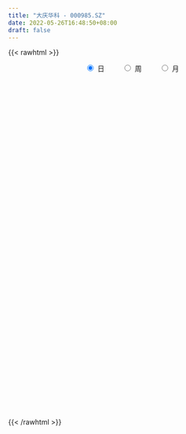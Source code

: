 ```yaml
---
title: "大庆华科 - 000985.SZ"
date: 2022-05-26T16:48:50+08:00
draft: false
---
```

{{< rawhtml >}}
    <div style="text-align: center">
        <label style="padding: 1rem;"><input style="margin-right: .5rem" type="radio" name="period" value="D" checked onclick="period_change(this)">日</label>
        <label style="padding: 1rem;"><input style="margin-right: .5rem" type="radio" name="period" value="W" onclick="period_change(this)">周</label>
        <label style="padding: 1rem;"><input style="margin-right: .5rem" type="radio" name="period" value="M" onclick="period_change(this)">月</label>
    </div>
    <div id="chart" style="height: 700px;"></div> 
    <script type="text/javascript">
        const D_v = [7620.0,8387.0,5946.0,4290.0,3606.1,3335.75,4845.0,5319.0,6977.0,5236.0,4309.0,9284.2,5553.01,8219.11,5240.0,13114.11,19259.1,14647.0,9905.0,12558.0,8278.0,10999.0,13714.01,9691.01,6299.1,9141.1,6267.08,7071.15,9574.0,8325.07,7997.18,4999.88,6635.65,6139.01,6129.01,4119.01,4354.9,13219.01,7259.0,11818.56,7185.0,5816.88,6438.9,3850.0,4468.01,7164.71,5148.0,4946.55,8826.0,12081.0,7980.0,9044.0,5766.0,5504.99,13075.16,5550.16,7247.0,4355.0,4867.0,6214.56,8367.0,5052.16,8735.3,7590.86,4725.42,8389.0,5682.11,6774.0,7552.48,11343.0,7681.1,37653.07,44557.59,30299.53,28860.19,17782.37,20033.27,14723.1,21776.92,18147.02,19043.85,19069.43,29302.75,21679.76,31233.3,36570.97,28807.08,27140.0,22709.98,17599.46,17051.19,21579.0,19415.0,18185.01,19038.22,9114.0,31735.01,18261.0,20361.44,14729.0,8631.44,11586.99,12089.1,8617.88,9778.0,8622.0,13241.19,9491.17,19699.0,20116.0,12339.27,8289.0,9980.0,11025.0,9149.0,9242.0,9425.0,5938.22,5632.0,13142.21,7612.0,6104.0,6657.7,8614.49,7763.0,9953.0,8830.0,14316.0,9108.0,7977.0,5997.0,9791.0,8614.0,10291.01,12952.41,10182.0,6453.0,8463.49,9939.0,14134.21,10487.0,11961.0,14817.21,13830.0,24387.0,12556.67,12108.0,24478.85,34908.42,53949.26,98731.48,54434.48,35847.42,16834.84,15548.0,19935.0,18439.0,18060.01,35243.0,150781.03,101291.84,56992.56,45314.5,78046.5,84841.17,55391.0,35828.5,46133.38,29101.2,59699.2,25142.0,27178.0,19418.19,13055.01,16764.0,11517.0,17628.0,18770.1,16018.0,22399.0,14542.49,12777.0,11352.63,10848.76,14131.0,10930.0,13608.0,40847.0,28235.26,61611.0,49228.73,42408.85,26073.98,42609.0,68135.88,53086.72,27444.73,23471.0,23327.0,19343.0,20042.0,16478.0,23717.01,18152.0,15664.0,13172.99,9100.01,8452.0,9518.0,9170.0,16633.0,17472.29,11254.0,9656.0,9226.0,11814.0,16472.01,12442.0,15979.01,14127.55,9042.01,24331.0,25005.99,18733.0,18301.0,23622.0,23672.0,22592.0,20877.65,44620.88,22336.0,35695.89,31387.4,36056.5,44859.52,53518.0,61448.97,49034.0,49300.02,38538.0,36210.02,30875.0,36500.17,109137.3,71196.71,222286.63,58436.98,133348.25,108041.25,100833.56]
const D_histogram = [0.0,0.0158842165,0.0128969535,0.005834826,0.0035635963,0.0056825011,0.0059745563,0.0101789181,0.0140518955,0.0111258732,0.0097780793,0.0152242091,0.0169503248,0.0206829251,0.013943162,0.0252117669,0.0413758966,0.0583904386,0.0557676896,0.0446761097,0.0191833941,0.0140367453,-0.0055611752,-0.0261568995,-0.032198863,-0.0223469274,-0.017676588,-0.0132676279,-0.0060324975,0.0013321402,-0.014585511,-0.0218921947,-0.0380468283,-0.0466882603,-0.0398503267,-0.0331505051,-0.029365615,-0.0122229881,-0.0003423096,0.0050655505,0.0112267521,0.0124061521,0.0001621269,-0.0090049558,-0.0202096293,-0.0358870556,-0.0362335172,-0.0358045544,-0.0450412779,-0.048900401,-0.0535424293,-0.0615006738,-0.0665128651,-0.061606064,-0.0518753939,-0.0478093758,-0.043568972,-0.0412567831,-0.0344367484,-0.0180503694,0.0054286781,0.0206229098,0.0425444018,0.0546727492,0.0592643685,0.0466309807,0.0492843393,0.0408460596,0.0264431846,0.0364381655,0.0451638304,0.0774224503,0.1040564363,0.1000045821,0.1022309774,0.0971937386,0.0831790945,0.066635382,0.0677289941,0.0675402865,0.0747000964,0.0769857561,0.0886846414,0.0639866676,0.0839950881,0.0752629265,0.0851790082,0.0709697749,0.0569004412,0.0390594075,0.0114042811,-0.0458672825,-0.1147659845,-0.1251758591,-0.159360023,-0.1622560588,-0.1016236614,-0.0577265398,-0.039251887,-0.0503540866,-0.0620669524,-0.076597984,-0.0638792925,-0.0582146789,-0.0686228696,-0.0705342168,-0.0872806019,-0.0892741389,-0.0721402488,-0.0928910235,-0.1194950724,-0.1181065565,-0.1015291493,-0.1003199613,-0.0932617741,-0.0692932775,-0.0473114409,-0.022513883,0.0015235459,0.0250973396,0.0407057904,0.0561543108,0.0654593527,0.0683622707,0.0803461837,0.080617954,0.0899433816,0.0985060228,0.110384418,0.1062360207,0.1028666756,0.0973750915,0.0689212639,0.062509373,0.0726592981,0.0605833356,0.0459205804,0.0258332207,0.0058926641,0.0094121894,0.0057320824,0.0130354772,0.0146851956,0.0216058206,0.0448198225,0.0660781248,0.0746348054,0.0924806384,0.1226605617,0.1925329659,0.2078773565,0.1654302893,0.1549791226,0.1143610508,0.0822306273,0.0613842434,0.0243126595,0.0159736198,0.0962437514,0.1082861118,0.0524358283,-0.0112511649,-0.0477678861,0.0177312954,0.0766895327,0.0548922403,0.0185962011,-0.0172689382,-0.0522208818,-0.1567631515,-0.2097409867,-0.2354403018,-0.2810869273,-0.29727384,-0.3030425331,-0.2827810659,-0.2185422507,-0.1538594009,-0.1149127029,-0.0798367813,-0.0794762395,-0.0694417277,-0.0671132223,-0.0434185498,-0.0361930805,-0.021079346,-0.0004892893,0.0371330333,0.0399779806,0.0571609566,0.1008068122,0.1010854438,0.1026552877,0.1225871183,0.1820597515,0.1459968642,0.1160677238,0.049167832,0.0065245171,-0.0206092129,-0.038466998,-0.0903302968,-0.1784518976,-0.208330272,-0.2034908796,-0.1575356566,-0.1140250626,-0.0778967858,-0.0513028468,-0.0306856616,0.0132543342,0.0516100535,0.0651920573,0.0649385058,0.0731091491,0.065543313,0.075802979,0.0607868336,0.0350441616,-0.0152973881,-0.0209472872,-0.0046231718,0.0335631032,0.0387015069,0.0636118777,0.0867005746,0.1059631725,0.0762658156,0.075338341,-0.0142553189,-0.0742838312,-0.0512004227,-0.0185989283,0.0374469838,0.0917623245,0.1393838254,0.2150953905,0.2248201893,0.184505441,0.1566393726,0.1300215484,0.0874161587,0.1497815433,0.2839025463,0.4661696677,0.5288740975,0.4068473225,0.1885440509,0.0817311376,-0.0021192359]
const D_fast = [0.0,0.0198552707,0.020092246,0.014488825,0.0131084943,0.0166480245,0.0184337188,0.0251828101,0.0325687613,0.0324242073,0.0335209333,0.0427731153,0.0487368122,0.0576401438,0.0543861712,0.0719577178,0.0984658216,0.1300779734,0.1413971467,0.1414745942,0.1207777272,0.1191402648,0.0981520504,0.0710171012,0.056925422,0.0611906257,0.0614418181,0.0625338712,0.0682608772,0.07595855,0.056394521,0.0436147886,0.017948448,-0.002365049,-0.0054896972,-0.0070775018,-0.0106340155,0.0034528644,0.0152479655,0.0219222132,0.0308901028,0.0351710408,0.0229675474,0.0115492257,-0.0047078551,-0.0293570453,-0.0387618862,-0.047284062,-0.067781105,-0.0838653284,-0.101892964,-0.125226377,-0.1468667846,-0.1573614995,-0.1605996779,-0.1684860036,-0.1751378428,-0.1831398497,-0.1849290021,-0.1730552155,-0.1482189985,-0.1278690393,-0.0953114469,-0.0695149121,-0.0501072007,-0.0510828433,-0.0361083999,-0.0343351647,-0.0421272435,-0.0230227213,-0.0030060988,0.0486081336,0.1012562287,0.12220552,0.1499896597,0.1692508556,0.1760309851,0.1761461181,0.1941719788,0.2108683428,0.2367031768,0.2582352755,0.2921053212,0.2834040143,0.3244112067,0.3344947768,0.3657056106,0.369238821,0.3693945976,0.3613184157,0.3365143597,0.2677759755,0.1701857773,0.128481938,0.0544577683,0.0109977177,0.0462241998,0.0756896864,0.0843513675,0.0606606462,0.0334310424,-0.0002494853,-0.0035006168,-0.012389673,-0.0399535811,-0.0594984825,-0.0980650181,-0.1223770898,-0.1232782619,-0.1672517925,-0.2237296095,-0.2518677327,-0.2606726128,-0.2845434151,-0.3008006714,-0.2941554942,-0.2840015178,-0.2648324307,-0.2404141154,-0.2105659867,-0.1847810883,-0.1552939902,-0.1296241101,-0.1096306244,-0.0775601655,-0.0571339067,-0.0253226338,0.0078665132,0.0473410129,0.0697516207,0.0920989445,0.1109511334,0.0997276217,0.1089430741,0.1372578237,0.1403276951,0.137145085,0.1235160305,0.1050486399,0.1109212126,0.1086741261,0.1192363902,0.1245574076,0.1368794877,0.1712984452,0.2090762787,0.2362916607,0.2772576533,0.338102717,0.4561083627,0.5234220924,0.5223325975,0.5506262115,0.5385984024,0.5270256357,0.5215253127,0.4905318936,0.4861862588,0.5905173283,0.6296312166,0.5868898902,0.5203901058,0.4719314131,0.5418634184,0.6199940388,0.6119198066,0.5802728177,0.5400904438,0.4920832798,0.3483502221,0.2429371403,0.1583777497,0.0424593925,-0.0480459802,-0.1295753066,-0.1800091059,-0.1704058534,-0.1441878538,-0.1339693316,-0.1188526053,-0.1383611233,-0.1456870435,-0.1601368437,-0.1472968086,-0.1491196095,-0.1392757115,-0.118807977,-0.0719023962,-0.0590629537,-0.0275897385,0.0412578202,0.0668078127,0.0940414784,0.1446200886,0.2496076597,0.2500439885,0.249131779,0.1945238453,0.1535116597,0.1212256264,0.0937510917,0.0193052188,-0.1134293565,-0.1953902988,-0.2414236264,-0.2348523174,-0.2198479892,-0.2031939087,-0.1894256815,-0.1764799117,-0.1292263323,-0.0779680997,-0.0480880815,-0.0321070066,-0.005659076,0.0031609161,0.0323713268,0.0325518899,0.0155702582,-0.0385956385,-0.0494823594,-0.0343140369,0.0122630139,0.0270767943,0.0678901345,0.1126539751,0.1584073661,0.1477764631,0.1656835738,0.0725260841,-0.0060733859,0.0042099169,0.0321616793,0.0975693372,0.1748252591,0.2572927163,0.3867781291,0.4527079752,0.4585195871,0.4698133618,0.4757009248,0.4549495747,0.5547603451,0.7598569847,1.058666523,1.2535894773,1.2332745328,1.062107274,0.975727145,0.8913469626]
const D_slow = [0.0,0.0039710541,0.0071952925,0.008653999,0.0095448981,0.0109655234,0.0124591624,0.015003892,0.0185168659,0.0212983341,0.023742854,0.0275489062,0.0317864874,0.0369572187,0.0404430092,0.0467459509,0.0570899251,0.0716875347,0.0856294571,0.0967984845,0.1015943331,0.1051035194,0.1037132256,0.0971740007,0.089124285,0.0835375531,0.0791184061,0.0758014992,0.0742933748,0.0746264098,0.0709800321,0.0655069834,0.0559952763,0.0443232112,0.0343606296,0.0260730033,0.0187315995,0.0156758525,0.0155902751,0.0168566627,0.0196633507,0.0227648888,0.0228054205,0.0205541815,0.0155017742,0.0065300103,-0.002528369,-0.0114795076,-0.0227398271,-0.0349649273,-0.0483505347,-0.0637257031,-0.0803539194,-0.0957554354,-0.1087242839,-0.1206766279,-0.1315688709,-0.1418830666,-0.1504922537,-0.1550048461,-0.1536476766,-0.1484919491,-0.1378558487,-0.1241876614,-0.1093715692,-0.0977138241,-0.0853927392,-0.0751812243,-0.0685704282,-0.0594608868,-0.0481699292,-0.0288143166,-0.0028002075,0.022200938,0.0477586823,0.072057117,0.0928518906,0.1095107361,0.1264429846,0.1433280563,0.1620030804,0.1812495194,0.2034206797,0.2194173466,0.2404161187,0.2592318503,0.2805266023,0.2982690461,0.3124941564,0.3222590082,0.3251100785,0.3136432579,0.2849517618,0.253657797,0.2138177913,0.1732537766,0.1478478612,0.1334162263,0.1236032545,0.1110147328,0.0954979948,0.0763484987,0.0603786756,0.0458250059,0.0286692885,0.0110357343,-0.0107844162,-0.0331029509,-0.0511380131,-0.074360769,-0.1042345371,-0.1337611762,-0.1591434635,-0.1842234538,-0.2075388974,-0.2248622167,-0.2366900769,-0.2423185477,-0.2419376612,-0.2356633263,-0.2254868787,-0.211448301,-0.1950834628,-0.1779928951,-0.1579063492,-0.1377518607,-0.1152660153,-0.0906395096,-0.0630434051,-0.0364844,-0.0107677311,0.0135760418,0.0308063578,0.0464337011,0.0645985256,0.0797443595,0.0912245046,0.0976828098,0.0991559758,0.1015090231,0.1029420437,0.106200913,0.1098722119,0.1152736671,0.1264786227,0.1429981539,0.1616568553,0.1847770149,0.2154421553,0.2635753968,0.3155447359,0.3569023082,0.3956470889,0.4242373516,0.4447950084,0.4601410692,0.4662192341,0.4702126391,0.4942735769,0.5213451049,0.5344540619,0.5316412707,0.5196992992,0.524132123,0.5433045062,0.5570275663,0.5616766165,0.557359382,0.5443041616,0.5051133737,0.452678127,0.3938180515,0.3235463197,0.2492278597,0.1734672265,0.10277196,0.0481363973,0.0096715471,-0.0190566286,-0.039015824,-0.0588848838,-0.0762453158,-0.0930236213,-0.1038782588,-0.1129265289,-0.1181963654,-0.1183186878,-0.1090354294,-0.0990409343,-0.0847506951,-0.0595489921,-0.0342776311,-0.0086138092,0.0220329704,0.0675479082,0.1040471243,0.1330640552,0.1453560132,0.1469871425,0.1418348393,0.1322180898,0.1096355156,0.0650225412,0.0129399732,-0.0379327467,-0.0773166609,-0.1058229265,-0.125297123,-0.1381228347,-0.1457942501,-0.1424806665,-0.1295781532,-0.1132801388,-0.0970455124,-0.0787682251,-0.0623823968,-0.0434316521,-0.0282349437,-0.0194739033,-0.0232982503,-0.0285350721,-0.0296908651,-0.0213000893,-0.0116247126,0.0042782568,0.0259534005,0.0524441936,0.0715106475,0.0903452328,0.086781403,0.0682104452,0.0554103396,0.0507606075,0.0601223534,0.0830629346,0.1179088909,0.1716827386,0.2278877859,0.2740141461,0.3131739893,0.3456793764,0.367533416,0.4049788019,0.4759544384,0.5924968553,0.7247153797,0.8264272104,0.8735632231,0.8939960075,0.8934661985]
const D_data = [['2021-05-17', 12.0493, 11.7307, 11.7207, 12.0493],['2021-05-18', 11.6709, 11.9796, 11.6211, 12.0095],['2021-05-19', 11.9696, 11.7904, 11.7705, 11.9696],['2021-05-20', 11.7904, 11.7207, 11.7008, 11.7904],['2021-05-21', 11.7506, 11.7605, 11.6809, 11.7804],['2021-05-24', 11.8004, 11.8203, 11.7406, 11.8501],['2021-05-25', 11.8402, 11.8103, 11.7904, 11.8501],['2021-05-26', 11.8103, 11.88, 11.8004, 11.8999],['2021-05-27', 11.8601, 11.9099, 11.8302, 11.9497],['2021-05-28', 11.9199, 11.8402, 11.8004, 11.9796],['2021-05-31', 11.93, 11.86, 11.81, 11.93],['2021-06-01', 11.87, 11.97, 11.77, 11.97],['2021-06-02', 11.99, 11.96, 11.89, 12.01],['2021-06-03', 11.97, 12.02, 11.93, 12.08],['2021-06-04', 12.0, 11.9, 11.88, 12.01],['2021-06-07', 11.92, 12.16, 11.83, 12.21],['2021-06-08', 12.15, 12.33, 12.09, 12.53],['2021-06-09', 12.28, 12.48, 12.2, 12.59],['2021-06-10', 12.39, 12.33, 12.24, 12.41],['2021-06-11', 12.32, 12.24, 11.89, 12.5],['2021-06-15', 12.24, 12.0, 11.98, 12.29],['2021-06-16', 12.01, 12.2, 12.01, 12.32],['2021-06-17', 12.12, 11.97, 11.91, 12.32],['2021-06-18', 12.0, 11.85, 11.72, 12.0],['2021-06-21', 11.81, 11.95, 11.8, 12.0],['2021-06-22', 11.95, 12.15, 11.95, 12.21],['2021-06-23', 12.2, 12.12, 12.08, 12.22],['2021-06-24', 12.09, 12.14, 12.07, 12.22],['2021-06-25', 12.08, 12.21, 12.02, 12.25],['2021-06-28', 12.22, 12.26, 12.1, 12.3],['2021-06-29', 12.26, 11.95, 11.95, 12.28],['2021-06-30', 12.0, 11.99, 11.85, 12.09],['2021-07-01', 11.97, 11.8, 11.8, 12.05],['2021-07-02', 11.88, 11.8, 11.72, 11.88],['2021-07-05', 11.8, 11.96, 11.75, 11.96],['2021-07-06', 12.02, 11.97, 11.86, 12.02],['2021-07-07', 11.9, 11.94, 11.83, 11.97],['2021-07-08', 11.94, 12.15, 11.89, 12.24],['2021-07-09', 12.23, 12.16, 12.08, 12.25],['2021-07-12', 12.16, 12.13, 12.08, 12.28],['2021-07-13', 12.09, 12.18, 12.06, 12.19],['2021-07-14', 12.2, 12.15, 12.1, 12.22],['2021-07-15', 12.16, 11.96, 11.87, 12.18],['2021-07-16', 11.96, 11.94, 11.72, 12.06],['2021-07-19', 11.99, 11.85, 11.8, 11.99],['2021-07-20', 11.83, 11.7, 11.59, 11.83],['2021-07-21', 11.71, 11.82, 11.69, 11.82],['2021-07-22', 11.88, 11.8, 11.75, 11.88],['2021-07-23', 11.77, 11.62, 11.57, 11.81],['2021-07-26', 11.62, 11.61, 11.45, 11.87],['2021-07-27', 11.66, 11.53, 11.47, 11.73],['2021-07-28', 11.57, 11.4, 11.08, 11.68],['2021-07-29', 11.44, 11.34, 11.25, 11.51],['2021-07-30', 11.35, 11.4, 11.25, 11.45],['2021-08-02', 11.4, 11.44, 11.11, 11.49],['2021-08-03', 11.39, 11.35, 11.28, 11.48],['2021-08-04', 11.34, 11.32, 11.24, 11.43],['2021-08-05', 11.35, 11.26, 11.23, 11.35],['2021-08-06', 11.26, 11.29, 11.2, 11.35],['2021-08-09', 11.26, 11.43, 11.21, 11.5],['2021-08-10', 11.45, 11.6, 11.38, 11.66],['2021-08-11', 11.6, 11.59, 11.53, 11.67],['2021-08-12', 11.52, 11.78, 11.51, 11.8],['2021-08-13', 11.8, 11.77, 11.64, 11.82],['2021-08-16', 11.75, 11.75, 11.7, 11.8],['2021-08-17', 11.71, 11.54, 11.4, 11.85],['2021-08-18', 11.51, 11.73, 11.48, 11.75],['2021-08-19', 11.76, 11.6, 11.42, 11.79],['2021-08-20', 11.58, 11.48, 11.31, 11.59],['2021-08-23', 11.46, 11.79, 11.46, 11.88],['2021-08-24', 11.79, 11.85, 11.72, 11.94],['2021-08-25', 12.2, 12.3, 12.08, 12.86],['2021-08-26', 12.65, 12.46, 12.39, 12.98],['2021-08-27', 12.26, 12.22, 12.08, 12.78],['2021-08-30', 12.25, 12.38, 12.25, 12.63],['2021-08-31', 12.38, 12.37, 12.09, 12.41],['2021-09-01', 12.37, 12.29, 12.17, 12.53],['2021-09-02', 12.29, 12.25, 12.15, 12.35],['2021-09-03', 12.27, 12.5, 12.26, 12.72],['2021-09-06', 12.45, 12.56, 12.32, 12.65],['2021-09-07', 12.47, 12.75, 12.47, 12.75],['2021-09-08', 12.72, 12.8, 12.66, 12.85],['2021-09-09', 12.8, 13.05, 12.73, 13.26],['2021-09-10', 13.0, 12.65, 12.6, 13.05],['2021-09-13', 12.62, 13.29, 12.62, 13.3],['2021-09-14', 13.44, 13.06, 13.0, 13.73],['2021-09-15', 13.05, 13.4, 12.84, 13.42],['2021-09-16', 13.65, 13.19, 13.16, 13.66],['2021-09-17', 13.18, 13.21, 12.88, 13.54],['2021-09-22', 13.15, 13.16, 12.88, 13.21],['2021-09-23', 13.18, 12.98, 12.9, 13.56],['2021-09-24', 13.0, 12.41, 12.39, 13.09],['2021-09-27', 12.54, 11.9, 11.81, 12.6],['2021-09-28', 12.0, 12.36, 11.8, 12.46],['2021-09-29', 12.15, 11.86, 11.8, 12.44],['2021-09-30', 11.89, 12.05, 11.81, 12.09],['2021-10-08', 12.23, 12.92, 12.22, 12.94],['2021-10-11', 12.92, 12.95, 12.57, 13.07],['2021-10-12', 12.93, 12.78, 12.67, 13.4],['2021-10-13', 12.76, 12.41, 12.28, 12.9],['2021-10-14', 12.45, 12.31, 12.25, 12.45],['2021-10-15', 12.43, 12.16, 12.11, 12.43],['2021-10-18', 12.19, 12.45, 12.05, 12.49],['2021-10-19', 12.33, 12.37, 12.22, 12.42],['2021-10-20', 12.37, 12.11, 12.1, 12.37],['2021-10-21', 12.11, 12.13, 12.06, 12.28],['2021-10-22', 12.12, 11.83, 11.81, 12.21],['2021-10-25', 11.8, 11.89, 11.69, 12.05],['2021-10-26', 11.91, 12.1, 11.84, 12.49],['2021-10-27', 12.05, 11.54, 11.48, 12.13],['2021-10-28', 11.51, 11.24, 11.13, 11.51],['2021-10-29', 11.31, 11.41, 11.17, 11.44],['2021-11-01', 11.44, 11.54, 11.34, 11.84],['2021-11-02', 11.6, 11.29, 11.15, 11.6],['2021-11-03', 11.3, 11.28, 11.15, 11.33],['2021-11-04', 11.26, 11.48, 11.26, 11.59],['2021-11-05', 11.36, 11.5, 11.36, 11.63],['2021-11-08', 11.5, 11.6, 11.41, 11.66],['2021-11-09', 11.62, 11.68, 11.58, 11.75],['2021-11-10', 11.69, 11.78, 11.6, 11.8],['2021-11-11', 11.7, 11.78, 11.68, 11.83],['2021-11-12', 11.78, 11.87, 11.72, 11.87],['2021-11-15', 11.88, 11.88, 11.73, 11.9],['2021-11-16', 11.88, 11.86, 11.83, 12.0],['2021-11-17', 11.77, 12.05, 11.77, 12.06],['2021-11-18', 12.03, 11.98, 11.98, 12.37],['2021-11-19', 11.98, 12.17, 11.92, 12.26],['2021-11-22', 12.33, 12.27, 12.13, 12.37],['2021-11-23', 12.25, 12.44, 12.17, 12.48],['2021-11-24', 12.43, 12.34, 12.26, 12.45],['2021-11-25', 12.29, 12.41, 12.29, 12.49],['2021-11-26', 12.3, 12.44, 12.15, 12.48],['2021-11-29', 12.2, 12.13, 12.05, 12.27],['2021-11-30', 12.2, 12.37, 12.14, 12.4],['2021-12-01', 12.37, 12.65, 12.22, 12.69],['2021-12-02', 12.69, 12.43, 12.41, 12.69],['2021-12-03', 12.41, 12.38, 12.38, 12.65],['2021-12-06', 12.35, 12.26, 12.18, 12.51],['2021-12-07', 12.35, 12.18, 12.05, 12.43],['2021-12-08', 12.18, 12.45, 12.15, 12.7],['2021-12-09', 12.52, 12.38, 12.3, 12.55],['2021-12-10', 12.3, 12.55, 12.3, 12.66],['2021-12-13', 12.55, 12.53, 12.45, 12.88],['2021-12-14', 12.61, 12.65, 12.37, 12.74],['2021-12-15', 12.64, 12.98, 12.61, 13.24],['2021-12-16', 12.99, 13.14, 12.9, 13.18],['2021-12-17', 13.14, 13.14, 13.05, 13.28],['2021-12-20', 13.13, 13.42, 13.03, 13.64],['2021-12-21', 13.3, 13.82, 13.21, 14.27],['2021-12-22', 13.8, 14.75, 13.7, 14.89],['2021-12-23', 14.69, 14.5, 14.26, 15.96],['2021-12-24', 14.32, 13.9, 13.79, 14.91],['2021-12-27', 13.86, 14.34, 13.77, 14.66],['2021-12-28', 14.4, 13.99, 13.8, 14.5],['2021-12-29', 13.99, 14.04, 13.78, 14.18],['2021-12-30', 14.1, 14.16, 14.0, 14.45],['2021-12-31', 14.37, 13.9, 13.88, 14.45],['2022-01-04', 13.9, 14.22, 13.89, 14.32],['2022-01-05', 14.3, 15.64, 14.23, 15.64],['2022-01-06', 16.43, 15.19, 14.96, 17.2],['2022-01-07', 14.75, 14.36, 14.32, 15.19],['2022-01-10', 14.4, 14.03, 13.9, 14.48],['2022-01-11', 14.18, 14.15, 14.1, 14.6],['2022-01-12', 14.22, 15.57, 14.22, 15.57],['2022-01-13', 16.0, 15.94, 15.58, 16.84],['2022-01-14', 16.02, 15.16, 14.99, 16.05],['2022-01-17', 15.25, 14.93, 14.83, 15.4],['2022-01-18', 14.9, 14.82, 14.65, 15.08],['2022-01-19', 14.85, 14.69, 14.45, 14.91],['2022-01-20', 14.56, 13.43, 13.31, 14.72],['2022-01-21', 13.3, 13.57, 13.2, 13.58],['2022-01-24', 13.4, 13.58, 13.32, 14.04],['2022-01-25', 13.63, 12.98, 12.95, 13.65],['2022-01-26', 12.9, 12.99, 12.81, 13.18],['2022-01-27', 12.99, 12.85, 12.6, 13.06],['2022-01-28', 12.86, 13.0, 12.65, 13.12],['2022-02-07', 13.24, 13.59, 13.1, 13.7],['2022-02-08', 13.64, 13.8, 13.36, 13.82],['2022-02-09', 13.86, 13.65, 13.51, 13.9],['2022-02-10', 13.72, 13.72, 13.4, 13.98],['2022-02-11', 13.62, 13.31, 13.2, 13.65],['2022-02-14', 13.36, 13.39, 13.35, 13.68],['2022-02-15', 13.39, 13.26, 13.1, 13.47],['2022-02-16', 13.38, 13.54, 13.21, 13.58],['2022-02-17', 13.51, 13.37, 13.28, 13.68],['2022-02-18', 13.29, 13.49, 13.22, 13.54],['2022-02-21', 13.48, 13.63, 13.35, 13.67],['2022-02-22', 13.76, 14.0, 13.55, 14.21],['2022-02-23', 13.88, 13.69, 13.5, 14.0],['2022-02-24', 13.63, 13.95, 13.58, 14.45],['2022-02-25', 13.89, 14.5, 13.81, 14.66],['2022-02-28', 14.8, 14.15, 14.0, 14.9],['2022-03-01', 14.13, 14.25, 13.99, 14.44],['2022-03-02', 15.0, 14.63, 14.3, 15.5],['2022-03-03', 14.66, 15.47, 14.6, 15.55],['2022-03-04', 15.15, 14.48, 14.36, 15.18],['2022-03-07', 14.93, 14.5, 14.31, 15.0],['2022-03-08', 14.27, 13.86, 13.8, 14.32],['2022-03-09', 14.1, 13.91, 13.22, 14.1],['2022-03-10', 13.92, 13.93, 13.61, 14.14],['2022-03-11', 13.83, 13.92, 13.37, 13.99],['2022-03-14', 14.05, 13.27, 13.26, 14.05],['2022-03-15', 13.21, 12.34, 12.34, 13.22],['2022-03-16', 12.77, 12.6, 12.14, 12.77],['2022-03-17', 12.72, 12.8, 12.62, 12.88],['2022-03-18', 12.7, 13.3, 12.7, 13.3],['2022-03-21', 13.35, 13.39, 13.15, 13.4],['2022-03-22', 13.41, 13.42, 13.31, 13.55],['2022-03-23', 13.5, 13.4, 13.26, 13.5],['2022-03-24', 13.52, 13.4, 13.32, 13.6],['2022-03-25', 13.52, 13.84, 13.36, 13.92],['2022-03-28', 13.74, 14.0, 13.48, 14.19],['2022-03-29', 13.98, 13.86, 13.78, 14.14],['2022-03-30', 14.02, 13.76, 13.61, 14.1],['2022-03-31', 13.76, 13.93, 13.55, 13.98],['2022-04-01', 13.87, 13.78, 13.6, 13.93],['2022-04-06', 13.78, 14.06, 13.76, 14.19],['2022-04-07', 13.99, 13.78, 13.68, 14.05],['2022-04-08', 13.78, 13.57, 13.38, 13.82],['2022-04-11', 13.41, 13.06, 12.95, 13.55],['2022-04-12', 13.06, 13.45, 12.93, 13.52],['2022-04-13', 13.77, 13.74, 13.5, 14.37],['2022-04-14', 13.72, 14.17, 13.51, 14.2],['2022-04-15', 14.1, 13.9, 13.8, 14.1],['2022-04-18', 13.85, 14.27, 13.52, 14.27],['2022-04-19', 14.27, 14.44, 14.09, 14.5],['2022-04-20', 14.6, 14.59, 14.31, 14.85],['2022-04-21', 14.5, 14.03, 13.96, 14.57],['2022-04-22', 13.95, 14.38, 13.9, 14.4],['2022-04-25', 14.45, 13.06, 13.01, 14.9],['2022-04-26', 12.98, 13.0, 12.62, 13.23],['2022-04-27', 12.78, 13.9, 12.36, 14.11],['2022-04-28', 13.68, 14.15, 13.68, 14.2],['2022-04-29', 14.03, 14.7, 14.03, 14.7],['2022-05-05', 15.0, 15.04, 14.4, 15.1],['2022-05-06', 14.78, 15.34, 14.58, 15.54],['2022-05-09', 15.19, 16.19, 14.95, 16.19],['2022-05-10', 15.87, 15.8, 15.53, 15.95],['2022-05-11', 15.8, 15.29, 15.22, 15.8],['2022-05-12', 15.21, 15.44, 15.12, 15.49],['2022-05-13', 15.44, 15.47, 15.3, 15.97],['2022-05-16', 15.47, 15.22, 15.15, 15.69],['2022-05-17', 15.35, 16.74, 15.25, 16.74],['2022-05-18', 16.74, 18.41, 16.24, 18.41],['2022-05-19', 19.16, 20.25, 19.16, 20.25],['2022-05-20', 20.69, 19.91, 18.28, 21.99],['2022-05-23', 17.92, 17.92, 17.92, 18.48],['2022-05-24', 16.5, 16.15, 16.13, 17.25],['2022-05-25', 16.07, 16.9, 15.7, 17.1],['2022-05-26', 16.76, 16.83, 16.31, 17.3]]
const W_v = [137275.65,147267.28,140578.44,115590.71,93799.65,128830.32,207269.04,252272.31,106635.96,77737.97,79682.06,55436.08,53615.81,53652.68,48539.53,49831.02,54173.2,60383.47,94323.12,62218.38,71774.17,37129.11,40869.53,47719.23,60838.58,50082.71,35993.03,40612.68,34634.0,28640.72,11553.28,8060.43,36284.12,26732.2,56986.62,226303.49,253243.4,75697.68,136671.55,66180.19,56432.23,23463.51,91825.54,90587.69,84662.87,41046.14,32536.51,35475.25,32973.87,29699.03,27897.48,31876.97,25118.38,55446.41,317512.19,193742.13,119665.24,74833.71,69926.03,40661.34,69206.41,56423.94,42424.42,57459.48,33348.57,37880.6,32348.78,38017.89,53421.14,72377.12,26948.85,28030.8,114079.43,42287.03,23668.46,10713.12,32615.2,32709.28,22094.63,27834.46,36480.5,53795.42,77316.92,102852.88,103105.53,142579.37,94074.65,108339.02,175947.42,177136.01,108969.76,29499.99,75817.89,79445.76,69336.63,96517.94,54650.13,52381.77,44279.2,42071.2,42026.09,30631.21,89634.64,88835.61,57127.38,56958.58,34265.98,33158.65,42539.58,62641.78,42652.91,96423.51,84807.31,10946.39,54149.46,57532.93,53185.0,121905.88,110835.4,66984.46,50845.28,37485.1,37553.0,47045.33,111924.14,125048.7,119086.63,128879.43,108740.36,67169.42,100372.93,84436.6,113489.75,113590.96,159384.84,184895.42,70025.28,61507.21,70389.62,66384.75,106092.82,86879.19,38598.96,20341.39,27560.11,70819.81,55754.53,56935.23,66572.17,55355.53,30427.71,50159.23,147910.14,108947.97,174027.73,91206.72,146886.83,66372.48,47733.76,48973.26,260193.51,280606.36,123984.71,99767.44,51547.19,16445.01,112837.83,116593.59,397783.44,765931.26,296142.17,215840.87,214876.11,79120.59,75518.6,83024.42,72120.0,43954.26,71523.47,65998.83,59669.54,59445.93,84582.0,177261.96,64983.06,151520.06,89624.52,77547.43,44267.12,33846.42,41435.1,24276.0,37556.8,30221.91,29638.2,13521.0,32587.09,29849.1,25712.75,32605.32,69483.21,42682.02,38352.43,34096.79,35080.93,35109.34,30553.27,40375.99,35094.32,35959.88,33123.01,131534.29,103175.85,107242.81,146461.33,56229.65,65752.23,31735.01,73569.87,52348.17,69934.44,48821.0,38428.43,41818.19,47189.0,48492.42,54984.7,77698.88,266502.49,106604.26,305375.88,320585.73,195904.28,87932.2,89357.59,60039.39,193529.99,232314.43,113627.73,87184.0,52873.01,59422.29,44893.02,91239.55,109064.65,170096.67,98377.52,234531.01,469995.81,400660.04]
const W_histogram = [0.0,0.0142760114,0.0596806356,0.0178145624,-0.121901167,-0.0248982469,0.0323669176,0.2645896924,0.3454516222,0.2960081199,0.2102496287,0.072235351,0.0233464335,-0.1148704095,-0.1768245099,-0.304012062,-0.3288011492,-0.4294882922,-0.4877035782,-0.5778167199,-0.6254097278,-0.6138795776,-0.5440183626,-0.4499487072,-0.3446114331,-0.3027379782,-0.3083441856,-0.2825202394,-0.3990628763,-0.5692735856,-0.6009201925,-0.5575839611,-0.4446702226,-0.2862237921,-0.1664721849,0.2266130034,0.3149842602,0.3292717463,0.3043174756,0.1989095241,0.1437204016,0.113262008,0.1480485866,0.2705995582,0.2561748858,0.1473832401,0.1250634052,0.0545449166,-0.088898129,-0.1460099267,-0.2116079366,-0.2189598979,-0.2096351221,-0.0416968581,0.1679750265,0.2499065517,0.2287011413,0.1716939441,0.1595104055,0.1116619486,0.1322410701,0.1585337488,0.1684671405,0.1119888193,0.0128187408,-0.0043386657,0.0119845974,0.042123848,0.132617446,0.1560639223,0.1710652901,0.1934072811,0.2275322882,0.1844805932,0.1187474516,0.0978583374,0.1021833515,0.1011308764,0.0701631114,0.0099745845,0.014975464,0.0724670353,0.1565399561,0.1947481565,0.2777309785,0.3398433389,0.3747989938,0.4233275875,0.5233138974,0.5323323962,0.3897294571,0.2704378403,0.128068578,0.0317767446,-0.0199826025,0.0179475805,-0.0286945922,-0.0737274958,-0.0442641413,-0.0543206091,-0.0420307105,-0.0508211224,-0.0257819839,-0.0033908041,-0.0372024617,-0.1320039991,-0.1580497018,-0.1480690675,-0.1238494425,-0.0621895429,0.0060428636,0.0176618255,0.0107290035,-0.0150296071,0.0279114652,0.0255776807,0.0508092838,0.0925116457,0.0674228798,-0.006530026,-0.0444345936,-0.0658187449,-0.0592462724,-0.0322271881,0.0263606861,0.1103916038,0.1912711468,0.2115035587,0.1972032982,0.1245190326,-0.0101230275,-0.0923742115,-0.0713482617,-0.1290474101,-0.0425306593,-0.1350251501,-0.187011135,-0.2079413298,-0.2178865033,-0.1941844828,-0.1985348467,-0.2423915639,-0.3069077707,-0.3118469499,-0.3086158028,-0.2444826861,-0.1926922187,-0.1283158073,-0.0277347396,0.0463716858,0.0634858692,0.0779662553,0.1544744261,0.1523808385,0.2234284203,0.2922430649,0.3585564272,0.3840620028,0.3601689879,0.3743750225,0.3110966692,0.1796138687,0.1694691138,0.0385171175,-0.0113996938,0.0022836367,0.0595622692,0.216651129,0.4688732483,0.6361551155,0.5200951995,0.2364270611,0.0317152282,-0.1128492751,-0.2614462603,-0.3546179592,-0.4302363344,-0.4860916943,-0.5484090617,-0.5981792919,-0.5674769129,-0.5095369504,-0.3664887184,-0.3521626436,-0.2754756123,-0.1916972148,-0.1010663505,-0.0907395663,-0.0846849155,-0.0757142733,-0.0391568796,-0.0036645721,0.0153318786,0.010883974,-0.0004238278,0.0163308925,0.0421392974,0.0448466896,0.0544393347,0.0664506111,0.0970784426,0.0909610528,0.109789083,0.09387559,0.1059466347,0.0976693425,0.0704676417,0.0390516027,0.0135719153,0.030770194,0.0246069002,0.069800225,0.1152985604,0.1500438877,0.202051292,0.1748993792,0.1272364292,0.1474218579,0.1047163862,0.0520337335,-0.0100028963,-0.0420805481,-0.0357340732,-0.0100225843,0.0245869952,0.0418435664,0.0619016828,0.1093266063,0.1820182468,0.2178196792,0.2574819438,0.3185960942,0.2367018046,0.1340201553,0.0795462184,0.0496659573,0.0896223707,0.1053200161,0.0702882551,0.0013074469,-0.0113103685,-0.0262043247,-0.0512570808,-0.0467855053,-0.0143637748,0.0236988823,0.0836694935,0.1214901191,0.4182221736,0.3808176664]
const W_fast = [0.0,0.0178450142,0.0781697973,0.0407573647,-0.1294336564,-0.038655298,0.0267015959,0.3250717937,0.4922966292,0.5168551569,0.4836590728,0.3637036329,0.3206513237,0.1537168784,0.0475566505,-0.1556339172,-0.2626232917,-0.4706825077,-0.6508236882,-0.8853910099,-1.0893364498,-1.2312761939,-1.2974195696,-1.315837091,-1.2966526751,-1.3304637148,-1.4131559686,-1.4579620823,-1.6742704382,-1.986799544,-2.168676199,-2.2647359578,-2.262989775,-2.1760992924,-2.0979657316,-1.6482272924,-1.4811099705,-1.3845045478,-1.3333794497,-1.3890600201,-1.4083190423,-1.4104619338,-1.3386632086,-1.1484623474,-1.0988432983,-1.170789134,-1.1618431177,-1.218725377,-1.3843929549,-1.4780072343,-1.5965072284,-1.6585991641,-1.7016831689,-1.5441691194,-1.2925034782,-1.148095315,-1.11212544,-1.1262091512,-1.0985150884,-1.1184480582,-1.0648086691,-0.9988825533,-0.9468323765,-0.9753134929,-1.0712788862,-1.0895209591,-1.0702015467,-1.0295313341,-0.9058833746,-0.8434209177,-0.7856532273,-0.7149594161,-0.623951337,-0.6208828837,-0.6569291624,-0.6533536922,-0.6234828402,-0.5992525962,-0.6126795834,-0.6703744641,-0.6616297187,-0.5860213885,-0.4628134787,-0.3759182391,-0.2235026726,-0.0764294775,0.0522259259,0.2065864165,0.4374012007,0.5795027986,0.5343322237,0.4826500671,0.3722979493,0.283950302,0.2271953043,0.2696123823,0.2157965617,0.1523317841,0.1707291032,0.1470924832,0.1488747041,0.1273790116,0.1459726542,0.167516133,0.1244038599,-0.0033986772,-0.0689568054,-0.095993438,-0.1027361737,-0.0566236597,0.0131194627,0.029153881,0.0249033098,-0.0046127025,0.045306236,0.0493668718,0.0873007958,0.1521310691,0.1438980232,0.0683126109,0.0192993949,-0.0185394427,-0.0267785383,-0.0078162509,0.0573617947,0.1689906134,0.2976879431,0.3707962447,0.4057968087,0.3642423012,0.2270694842,0.1217247475,0.1249136318,0.0349526308,0.1108367169,-0.0154140615,-0.1141528301,-0.1870683574,-0.2514851567,-0.2763292569,-0.3303133325,-0.4347679407,-0.5760110902,-0.6589120069,-0.7328348105,-0.7298223653,-0.7262049525,-0.6939074929,-0.6002601101,-0.5145607634,-0.4815751126,-0.4476031628,-0.3324763854,-0.2964747634,-0.1695700764,-0.0276946656,0.1282578035,0.2497788798,0.3159281119,0.4237279021,0.4382237161,0.3516443827,0.3838669063,0.2625441894,0.2097774547,0.2240316943,0.2962008941,0.5074525362,0.8768929676,1.2032136137,1.2171774975,0.9926161244,0.7958330985,0.6230562765,0.4090977262,0.2272715375,0.0440940787,-0.1332842047,-0.3327038376,-0.5320188908,-0.64318574,-0.7126300152,-0.6612039627,-0.7349185489,-0.7271004207,-0.6912463268,-0.6258820501,-0.6382401575,-0.6533567356,-0.6633146617,-0.6365464879,-0.6019703234,-0.5791409031,-0.5808678142,-0.5922815729,-0.5714441295,-0.5351009002,-0.5211818357,-0.4979793568,-0.4693554277,-0.4144579855,-0.3978351122,-0.3515598112,-0.3440044067,-0.3054467033,-0.2893066599,-0.2988914503,-0.3205445886,-0.3426312971,-0.3177404699,-0.3177520387,-0.2551086577,-0.1807856821,-0.108529383,-0.0060091556,0.0105637764,-0.0052900663,0.0517508269,0.0352244517,-0.0044497675,-0.0689871215,-0.1115849102,-0.1141719537,-0.0909661108,-0.0502097825,-0.0224923198,0.0130412173,0.0877977924,0.2059939946,0.2962503468,0.4002830974,0.5410462713,0.5183274329,0.4491508224,0.4145634401,0.3970996684,0.4594616743,0.5014893238,0.4840296266,0.4153756801,0.3999302726,0.3784852352,0.3406182089,0.3333934081,0.3622241949,0.4062115726,0.4870995572,0.5552927125,0.9565803105,1.0143802198]
const W_slow = [0.0,0.0035690028,0.0184891617,0.0229428023,-0.0075324894,-0.0137570511,-0.0056653217,0.0604821014,0.1468450069,0.2208470369,0.2734094441,0.2914682818,0.2973048902,0.2685872878,0.2243811604,0.1483781449,0.0661778576,-0.0411942155,-0.16312011,-0.30757429,-0.463926722,-0.6173966164,-0.753401207,-0.8658883838,-0.9520412421,-1.0277257366,-1.104811783,-1.1754418429,-1.2752075619,-1.4175259583,-1.5677560065,-1.7071519967,-1.8183195524,-1.8898755004,-1.9314935466,-1.8748402958,-1.7960942307,-1.7137762941,-1.6376969252,-1.5879695442,-1.5520394438,-1.5237239418,-1.4867117952,-1.4190619056,-1.3550181841,-1.3181723741,-1.2869065228,-1.2732702937,-1.2954948259,-1.3319973076,-1.3848992917,-1.4396392662,-1.4920480467,-1.5024722613,-1.4604785047,-1.3980018667,-1.3408265814,-1.2979030954,-1.258025494,-1.2301100068,-1.1970497393,-1.1574163021,-1.115299517,-1.0873023121,-1.084097627,-1.0851822934,-1.082186144,-1.0716551821,-1.0385008206,-0.99948484,-0.9567185175,-0.9083666972,-0.8514836251,-0.8053634768,-0.7756766139,-0.7512120296,-0.7256661917,-0.7003834726,-0.6828426948,-0.6803490486,-0.6766051826,-0.6584884238,-0.6193534348,-0.5706663957,-0.501233651,-0.4162728163,-0.3225730679,-0.216741171,-0.0859126967,0.0471704024,0.1446027666,0.2122122267,0.2442293712,0.2521735574,0.2471779068,0.2516648019,0.2444911538,0.2260592799,0.2149932446,0.2014130923,0.1909054146,0.178200134,0.1717546381,0.1709069371,0.1616063216,0.1286053219,0.0890928964,0.0520756295,0.0211132689,0.0055658832,0.0070765991,0.0114920555,0.0141743063,0.0104169046,0.0173947708,0.023789191,0.036491512,0.0596194234,0.0764751434,0.0748426369,0.0637339885,0.0472793023,0.0324677341,0.0244109371,0.0310011086,0.0585990096,0.1064167963,0.159292686,0.2085935105,0.2397232687,0.2371925118,0.2140989589,0.1962618935,0.1640000409,0.1533673761,0.1196110886,0.0728583049,0.0208729724,-0.0335986534,-0.0821447741,-0.1317784858,-0.1923763768,-0.2691033195,-0.3470650569,-0.4242190077,-0.4853396792,-0.5335127339,-0.5655916857,-0.5725253706,-0.5609324491,-0.5450609818,-0.525569418,-0.4869508115,-0.4488556019,-0.3929984968,-0.3199377305,-0.2302986237,-0.134283123,-0.0442408761,0.0493528796,0.1271270469,0.1720305141,0.2143977925,0.2240270719,0.2211771484,0.2217480576,0.2366386249,0.2908014072,0.4080197193,0.5670584981,0.697082298,0.7561890633,0.7641178703,0.7359055516,0.6705439865,0.5818894967,0.4743304131,0.3528074895,0.2157052241,0.0661604011,-0.0757088271,-0.2030930647,-0.2947152443,-0.3827559052,-0.4516248083,-0.499549112,-0.5248156996,-0.5475005912,-0.5686718201,-0.5876003884,-0.5973896083,-0.5983057513,-0.5944727817,-0.5917517882,-0.5918577451,-0.587775022,-0.5772401977,-0.5660285253,-0.5524186916,-0.5358060388,-0.5115364282,-0.488796165,-0.4613488942,-0.4378799967,-0.411393338,-0.3869760024,-0.369359092,-0.3595961913,-0.3562032125,-0.348510664,-0.3423589389,-0.3249088827,-0.2960842425,-0.2585732706,-0.2080604476,-0.1643356028,-0.1325264955,-0.095671031,-0.0694919345,-0.0564835011,-0.0589842252,-0.0695043622,-0.0784378805,-0.0809435266,-0.0747967778,-0.0643358862,-0.0488604655,-0.0215288139,0.0239757478,0.0784306676,0.1428011535,0.2224501771,0.2816256282,0.3151306671,0.3350172217,0.347433711,0.3698393037,0.3961693077,0.4137413715,0.4140682332,0.4112406411,0.4046895599,0.3918752897,0.3801789134,0.3765879697,0.3825126903,0.4034300637,0.4338025934,0.5383581368,0.6335625534]
const W_data = [['2017-07-14', 22.999, 24.4771, 22.5419, 25.8483],['2017-07-21', 24.409, 24.7008, 22.0265, 25.6732],['2017-07-28', 24.623, 25.2843, 24.6035, 26.2567],['2017-08-04', 25.4788, 24.234, 23.2323, 25.4788],['2017-08-11', 24.1659, 22.4738, 22.3182, 25.5274],['2017-08-18', 22.4738, 25.2648, 22.396, 25.7705],['2017-08-25', 25.2843, 25.187, 24.7494, 26.7138],['2017-09-01', 25.2065, 28.2892, 25.2065, 28.8143],['2017-09-08', 28.0947, 27.5015, 27.2292, 28.6879],['2017-09-15', 27.3265, 26.2373, 26.1692, 27.6668],['2017-09-22', 26.3054, 25.6538, 25.3426, 26.6943],['2017-09-29', 25.4788, 24.5452, 24.3118, 26.0039],['2017-10-13', 24.7105, 25.2356, 24.7105, 26.1206],['2017-10-20', 25.0509, 23.6116, 22.8531, 25.4885],['2017-10-27', 23.6116, 23.9423, 22.999, 24.3799],['2017-11-03', 24.0881, 22.4446, 22.3668, 24.2437],['2017-11-10', 22.3668, 23.0768, 22.2696, 23.8256],['2017-11-17', 22.9503, 21.4819, 21.4138, 23.2615],['2017-11-24', 21.4916, 21.1999, 19.3619, 21.832],['2017-12-01', 21.0151, 19.9357, 19.5564, 21.3944],['2017-12-08', 19.8481, 19.5564, 18.1366, 20.2274],['2017-12-15', 19.6342, 19.6245, 19.2841, 20.0621],['2017-12-22', 19.3327, 20.0135, 18.7201, 20.0815],['2017-12-29', 19.8384, 20.2469, 19.1577, 20.2663],['2018-01-05', 20.3052, 20.4803, 20.0329, 21.2777],['2018-01-12', 20.3538, 19.6828, 19.6537, 20.4705],['2018-01-19', 19.6828, 18.7882, 18.5061, 19.7314],['2018-01-26', 18.759, 18.8368, 18.477, 19.8092],['2018-02-02', 18.759, 16.357, 15.7832, 18.8562],['2018-02-09', 16.0458, 14.3245, 13.6243, 16.3764],['2018-02-14', 14.3731, 14.8302, 14.3731, 15.1414],['2018-02-23', 14.9566, 15.1025, 14.8983, 15.2289],['2018-03-02', 15.0733, 15.7443, 15.0733, 16.1722],['2018-03-09', 15.7832, 16.4931, 15.7346, 16.6098],['2018-03-16', 16.5612, 16.3083, 15.8124, 17.5045],['2018-03-23', 16.357, 20.879, 15.9583, 22.7072],['2018-03-30', 18.9826, 18.3214, 17.9713, 19.8384],['2018-04-04', 18.3311, 17.6795, 17.6017, 18.5353],['2018-04-13', 17.699, 17.1738, 17.1738, 19.0604],['2018-04-20', 17.0183, 15.7832, 15.5595, 17.3489],['2018-04-27', 15.5595, 15.8902, 15.1997, 16.8432],['2018-05-04', 15.8027, 15.8513, 15.3164, 16.3278],['2018-05-11', 15.6762, 16.5709, 15.6276, 17.7962],['2018-05-18', 16.4445, 18.0588, 16.1625, 18.3603],['2018-05-25', 17.6601, 16.6487, 16.639, 18.0491],['2018-06-01', 16.5612, 15.1025, 14.6843, 16.5612],['2018-06-08', 15.1511, 15.754, 15.1025, 15.861],['2018-06-15', 15.3651, 14.7871, 14.6199, 16.5028],['2018-06-22', 14.7675, 13.0949, 12.3374, 14.7675],['2018-06-29', 13.3114, 13.3507, 12.4456, 13.5869],['2018-07-06', 13.3212, 12.5735, 12.1996, 13.5278],['2018-07-13', 12.7408, 12.7309, 12.4948, 13.3803],['2018-07-20', 12.7309, 12.5637, 12.2095, 12.9769],['2018-07-27', 12.8391, 14.7183, 12.7211, 14.7183],['2018-08-03', 15.3971, 16.1055, 13.9214, 18.0535],['2018-08-10', 16.6958, 15.2594, 14.4428, 17.3648],['2018-08-17', 15.1413, 14.128, 13.7836, 15.8989],['2018-08-24', 14.128, 13.4393, 12.967, 14.128],['2018-08-31', 13.3606, 13.7639, 13.3212, 14.246],['2018-09-07', 13.4786, 13.0851, 12.7998, 13.5672],['2018-09-14', 13.0851, 13.7935, 12.6227, 14.1083],['2018-09-21', 13.8328, 13.941, 13.5967, 14.3149],['2018-09-28', 13.9607, 13.8033, 13.7049, 14.3444],['2018-10-12', 13.8033, 12.7998, 11.9045, 14.2264],['2018-10-19', 12.5932, 11.7372, 10.901, 12.9277],['2018-10-26', 11.8061, 12.298, 11.8061, 12.9867],['2018-11-02', 12.3571, 12.5637, 11.8356, 12.6129],['2018-11-09', 12.4948, 12.7309, 12.3767, 13.0753],['2018-11-16', 12.7309, 13.7344, 12.5932, 14.1378],['2018-11-23', 13.8525, 13.1736, 13.1441, 15.1118],['2018-11-30', 13.1736, 13.1638, 12.8883, 13.9902],['2018-12-07', 13.459, 13.3704, 13.2425, 13.8427],['2018-12-14', 13.4393, 13.7148, 13.272, 14.7084],['2018-12-21', 13.4983, 12.7703, 12.4948, 13.6262],['2018-12-28', 12.6719, 12.1996, 11.8553, 12.9769],['2019-01-04', 12.1603, 12.5046, 12.1013, 12.5538],['2019-01-11', 12.5538, 12.7506, 12.5145, 12.8883],['2019-01-18', 12.5932, 12.6719, 12.4062, 12.8687],['2019-01-25', 12.6129, 12.18, 12.1013, 12.7014],['2019-02-01', 12.2882, 11.5011, 11.1371, 12.2882],['2019-02-15', 11.6585, 12.0816, 11.5405, 12.2193],['2019-02-22', 12.1898, 12.849, 12.1504, 12.9474],['2019-03-01', 12.9474, 13.5672, 12.8096, 13.8623],['2019-03-08', 13.5278, 13.3803, 13.2819, 14.3247],['2019-03-15', 13.6852, 14.3838, 13.4786, 14.6494],['2019-03-22', 14.3247, 14.6986, 14.246, 15.7513],['2019-03-29', 14.4428, 14.856, 13.7738, 15.3086],['2019-04-04', 14.9052, 15.5349, 14.5609, 16.3613],['2019-04-12', 15.8202, 16.9418, 15.1807, 17.2664],['2019-04-19', 16.2826, 16.5187, 15.9382, 17.8075],['2019-04-26', 16.5482, 14.6396, 14.3641, 17.1976],['2019-04-30', 14.7084, 14.5117, 13.9804, 14.8265],['2019-05-10', 14.3641, 13.7049, 12.7211, 14.3641],['2019-05-17', 13.4098, 13.7344, 13.3999, 15.2594],['2019-05-24', 13.7344, 13.9312, 13.6262, 15.6234],['2019-05-31', 13.9214, 15.0528, 13.7935, 15.712],['2019-06-06', 15.0528, 14.0001, 13.7836, 15.0528],['2019-06-14', 14.0001, 13.7639, 13.4786, 14.4231],['2019-06-21', 13.823, 14.6396, 13.3803, 15.1413],['2019-06-28', 14.6888, 14.187, 14.0985, 14.7183],['2019-07-05', 14.3739, 14.4625, 14.1575, 14.7183],['2019-07-12', 14.4822, 14.1968, 13.6065, 14.4822],['2019-07-19', 14.2657, 14.6592, 14.1575, 15.6037],['2019-07-26', 14.4231, 14.7675, 13.7049, 15.0528],['2019-08-02', 14.7576, 14.0394, 14.0197, 15.0233],['2019-08-09', 14.0296, 12.8785, 12.849, 14.3247],['2019-08-16', 12.8883, 13.3114, 12.6916, 13.4294],['2019-08-23', 13.3114, 13.6065, 13.3114, 13.7344],['2019-08-30', 13.3311, 13.7738, 13.2819, 13.9312],['2019-09-06', 13.9706, 14.4034, 13.8722, 14.5018],['2019-09-12', 14.5805, 14.8167, 14.433, 14.9052],['2019-09-20', 15.7218, 14.3346, 14.1378, 15.7218],['2019-09-27', 14.187, 14.128, 13.6754, 15.0528],['2019-09-30', 14.0591, 13.8033, 13.7935, 14.1083],['2019-10-11', 13.9214, 14.7183, 13.6951, 14.8363],['2019-10-18', 14.738, 14.2854, 14.0886, 15.0036],['2019-10-25', 14.4133, 14.7281, 14.0394, 14.8462],['2019-11-01', 14.5117, 15.1807, 14.1673, 15.4266],['2019-11-08', 15.161, 14.4625, 14.4625, 15.2397],['2019-11-15', 14.3051, 13.6164, 13.459, 14.3641],['2019-11-22', 13.6557, 13.7541, 13.6262, 14.2264],['2019-11-29', 13.7738, 13.7639, 13.4983, 14.0689],['2019-12-06', 13.7639, 14.0296, 13.7049, 14.1476],['2019-12-13', 14.1181, 14.3444, 13.941, 14.3936],['2019-12-20', 14.4625, 14.9741, 14.2854, 15.5054],['2019-12-27', 15.0921, 15.7415, 14.5805, 15.9382],['2020-01-03', 15.7316, 16.2826, 15.5939, 16.9418],['2020-01-10', 16.5285, 15.9776, 15.6234, 16.6466],['2020-01-17', 16.1744, 15.7513, 15.7415, 16.9024],['2020-01-23', 15.6431, 14.9446, 14.8659, 15.83],['2020-02-07', 13.4491, 13.6852, 12.1504, 13.9706],['2020-02-14', 13.9017, 13.7443, 13.6361, 14.2559],['2020-02-21', 13.6262, 14.8363, 13.6262, 14.915],['2020-02-28', 14.7183, 13.6951, 13.3015, 14.7773],['2020-03-06', 13.7246, 15.5349, 13.7246, 15.9087],['2020-03-13', 15.2004, 13.2228, 12.7899, 15.889],['2020-03-20', 13.2819, 13.2228, 12.544, 13.4786],['2020-03-27', 13.0359, 13.2622, 12.7211, 13.5672],['2020-04-03', 13.0753, 13.1441, 12.8195, 13.7738],['2020-04-10', 13.2622, 13.4294, 13.2327, 13.9706],['2020-04-17', 13.7738, 12.9572, 12.8785, 14.128],['2020-04-24', 12.7899, 12.1308, 12.0816, 12.8195],['2020-04-30', 12.1603, 11.324, 10.9994, 12.1603],['2020-05-08', 11.2847, 11.5897, 11.265, 11.6093],['2020-05-15', 11.7766, 11.3831, 11.265, 11.7766],['2020-05-22', 11.3831, 12.0422, 11.3535, 12.3669],['2020-05-29', 11.9635, 11.9537, 11.8159, 12.3669],['2020-06-05', 11.9143, 12.2193, 11.8848, 12.7309],['2020-06-12', 12.298, 12.9769, 12.0521, 12.9769],['2020-06-19', 12.9375, 13.0457, 12.3669, 13.1638],['2020-06-24', 12.967, 12.544, 12.4456, 13.1343],['2020-07-03', 12.3978, 12.5771, 12.0792, 12.5771],['2020-07-10', 12.5572, 13.6227, 12.5572, 14.5588],['2020-07-17', 14.1206, 12.8958, 12.6966, 14.2202],['2020-07-24', 12.9157, 14.0907, 12.8161, 14.748],['2020-07-31', 14.2899, 14.5986, 13.6426, 14.8077],['2020-08-07', 14.9272, 15.1562, 14.5588, 16.2915],['2020-08-14', 15.2658, 15.1662, 14.8376, 15.8434],['2020-08-21', 15.0766, 14.8376, 14.4393, 15.3355],['2020-08-28', 14.8177, 15.5844, 14.5189, 15.684],['2020-09-04', 15.5844, 14.7679, 14.7679, 19.7668],['2020-09-11', 13.4534, 13.6028, 12.6767, 13.9015],['2020-09-18', 13.5829, 14.9073, 13.5729, 15.0865],['2020-09-25', 14.8276, 13.1248, 13.065, 15.1264],['2020-09-30', 13.1547, 13.6924, 12.9754, 13.7123],['2020-10-09', 13.6924, 14.4193, 13.6127, 14.4293],['2020-10-16', 14.4293, 15.216, 14.4293, 15.8334],['2020-10-23', 15.4351, 17.1977, 15.1164, 17.3968],['2020-10-30', 17.0383, 19.8266, 16.9786, 19.966],['2020-11-06', 19.8465, 20.4141, 17.4964, 21.9078],['2020-11-13', 20.434, 17.5561, 17.2076, 20.8622],['2020-11-20', 17.5163, 14.7778, 14.738, 17.6358],['2020-11-27', 14.7878, 14.6583, 14.4393, 15.9131],['2020-12-04', 14.6882, 14.5388, 14.27, 14.7878],['2020-12-11', 14.5289, 13.6426, 13.5331, 14.6185],['2020-12-18', 13.6227, 13.5231, 12.826, 13.9812],['2020-12-25', 13.4733, 13.0451, 12.7464, 13.7721],['2020-12-31', 13.075, 12.6269, 12.4377, 13.1646],['2021-01-08', 12.597, 11.8501, 11.3224, 12.8958],['2021-01-15', 11.7904, 11.2626, 10.695, 11.8701],['2021-01-22', 11.2527, 11.7506, 11.1431, 12.4277],['2021-01-29', 11.5813, 11.88, 11.1132, 11.9995],['2021-02-05', 11.7506, 13.1049, 11.5315, 13.1049],['2021-02-10', 13.9613, 11.5813, 11.4917, 14.4193],['2021-02-19', 11.8501, 12.2983, 11.6709, 12.3281],['2021-02-26', 12.2286, 12.5671, 12.2286, 13.2244],['2021-03-05', 12.5671, 12.9356, 12.3481, 13.0053],['2021-03-12', 13.0949, 12.0493, 11.5514, 13.1547],['2021-03-19', 12.0493, 11.89, 11.7804, 12.1987],['2021-03-26', 11.8501, 11.8203, 11.6211, 12.0792],['2021-04-02', 11.8302, 12.1589, 11.7506, 12.3281],['2021-04-09', 12.0991, 12.2385, 12.0792, 12.2983],['2021-04-16', 12.2385, 12.0991, 11.5315, 12.2684],['2021-04-23', 12.1389, 11.7705, 11.7207, 12.2485],['2021-04-30', 11.8004, 11.5614, 11.4419, 11.89],['2021-05-07', 11.5614, 11.8501, 11.4518, 12.0792],['2021-05-14', 11.8501, 12.0194, 11.7506, 12.0493],['2021-05-21', 12.0493, 11.7605, 11.6211, 12.0493],['2021-05-28', 11.8004, 11.8402, 11.7406, 11.9796],['2021-06-04', 11.93, 11.9, 11.77, 12.08],['2021-06-11', 11.92, 12.24, 11.83, 12.59],['2021-06-18', 12.24, 11.85, 11.72, 12.32],['2021-06-25', 11.81, 12.21, 11.8, 12.25],['2021-07-02', 12.22, 11.8, 11.72, 12.3],['2021-07-09', 11.8, 12.16, 11.75, 12.25],['2021-07-16', 12.16, 11.94, 11.72, 12.28],['2021-07-23', 11.99, 11.62, 11.57, 11.99],['2021-07-30', 11.62, 11.4, 11.08, 11.87],['2021-08-06', 11.4, 11.29, 11.11, 11.49],['2021-08-13', 11.26, 11.77, 11.21, 11.82],['2021-08-20', 11.75, 11.48, 11.31, 11.85],['2021-08-27', 11.46, 12.22, 11.46, 12.98],['2021-09-03', 12.25, 12.5, 12.09, 12.72],['2021-09-10', 12.45, 12.65, 12.32, 13.26],['2021-09-17', 12.62, 13.21, 12.62, 13.73],['2021-09-24', 13.15, 12.41, 12.39, 13.56],['2021-09-30', 12.54, 12.05, 11.8, 12.6],['2021-10-08', 12.23, 12.92, 12.22, 12.94],['2021-10-15', 12.92, 12.16, 12.11, 13.4],['2021-10-22', 12.19, 11.83, 11.81, 12.49],['2021-10-29', 11.8, 11.41, 11.13, 12.49],['2021-11-05', 11.44, 11.5, 11.15, 11.84],['2021-11-12', 11.5, 11.87, 11.41, 11.87],['2021-11-19', 11.88, 12.17, 11.73, 12.37],['2021-11-26', 12.33, 12.44, 12.13, 12.49],['2021-12-03', 12.2, 12.38, 12.05, 12.69],['2021-12-10', 12.35, 12.55, 12.05, 12.7],['2021-12-17', 12.55, 13.14, 12.37, 13.28],['2021-12-24', 13.13, 13.9, 13.03, 15.96],['2021-12-31', 13.86, 13.9, 13.77, 14.66],['2022-01-07', 13.9, 14.36, 13.89, 17.2],['2022-01-14', 14.4, 15.16, 13.9, 16.84],['2022-01-21', 15.25, 13.57, 13.2, 15.4],['2022-01-28', 13.4, 13.0, 12.6, 14.04],['2022-02-11', 13.24, 13.31, 13.1, 13.98],['2022-02-18', 13.36, 13.49, 13.1, 13.68],['2022-02-25', 13.48, 14.5, 13.35, 14.66],['2022-03-04', 14.8, 14.48, 13.99, 15.55],['2022-03-11', 14.93, 13.92, 13.22, 15.0],['2022-03-18', 14.05, 13.3, 12.14, 14.05],['2022-03-25', 13.35, 13.84, 13.15, 13.92],['2022-04-01', 13.74, 13.78, 13.48, 14.19],['2022-04-08', 13.78, 13.57, 13.38, 14.19],['2022-04-15', 13.41, 13.9, 12.93, 14.37],['2022-04-22', 13.85, 14.38, 13.52, 14.85],['2022-04-29', 14.45, 14.7, 12.36, 14.9],['2022-05-06', 15.0, 15.34, 14.4, 15.54],['2022-05-13', 15.19, 15.47, 14.95, 16.19],['2022-05-20', 15.47, 19.91, 15.15, 21.99],['2022-05-27', 17.92, 16.83, 15.7, 18.48]]
const M_v = [33654.84,19167.94,20363.87,23941.05,18765.29,73499.8,21740.48,15385.39,35699.43,12276.96,32103.29,14871.58,10946.76,15848.34,13933.99,36872.76,19601.39,39813.2,57532.84,30665.16,17367.19,12142.03,8636.56,23354.4,11667.03,31161.67,35369.96,42783.67,88889.32,121581.42,68184.82,13829.02,36123.29,15303.08,20040.93,32710.24,33149.21,30084.9,10577.46,11805.11,13536.38,59064.9,174133.42,74406.55,122490.5,99084.64,185647.21,134542.76,93789.3,81330.9,51584.07,101656.43,82141.72,54795.25,253878.11,125566.23,92052.25,86677.7,46082.88,58936.79,142154.62,134265.56,325569.63,485974.15,480575.2699999999,612910.0700000002,719072.09,755977.02,1040478.12,1143865.6799999999,693395.95,613422.9099999999,550417.6699999999,260284.2499999999,236906.81,303489.42,149986.58,223336.96,186364.14,113935.82,209226.32,152007.3,163742.45,130287.82,81423.46,184188.23,215358.28,117725.61,477063.9699999999,960289.3199999998,838945.3200000001,610771.6499999999,631796.25,635021.0399999998,559721.3799999999,419776.45,431585.5500000001,623740.7899999999,463364.51,408882.48,104570.05,325180.92,353793.3100000001,196347.9,129769.47,178516.46,232277.38,246945.12,275239.5,392632.7799999999,265131.75,74862.86,96026.2,342979.02,468421.8499999999,457226.8799999999,194318.2,196837.23,122363.24,40792.49,39734.28,92409.1,51122.36,25167.41,156444.56,111709.46,61806.18,78331.08,26064.1,30809.25,111303.38,51238.81,27136.11,23241.61,50365.0,79672.08,64955.32,61943.03,48470.11,244844.78,66199.06,150655.01,121731.28,79963.55,171217.13,119612.54,111717.68,57662.18,300087.03,471733.67,424065.9399999999,869736.0299999999,282803.76,426939.6100000001,404687.3200000001,570918.39,442342.6900000001,299607.12,404061.4799999999,288937.23,156665.28,455698.2700000001,954461.6099999999,751412.2000000001,941433.6800000002,1371230.2200000002,1143656.8799999999,664879.4099999999,523352.6,567812.92,698797.1800000002,439781.4999999999,239644.39,839155.7900000002,520476.35,430823.9099999999,523492.31,394182.94,404881.58,836721.91,545364.6,691312.3100000001,430694.9,725025.22,385109.8199999999,459923.2,324140.31,256032.8800000001,204251.35,501243.41,740973.72,350296.47,177987.91,289794.35,206446.99,207768.0,86580.53,575616.73,334981.65,325776.75,136493.66,262951.46,653067.0800000002,208716.11,143035.05,208767.38,208065.7200000001,120834.69,160582.83,454754.4399999999,599892.2000000001,321118.22,193382.3,286584.95,188592.77,297471.9,252173.27,300750.24,384660.94,360786.0700000001,411890.24,496240.4400000001,347917.6500000001,174475.84,226500.76,555041.6699999999,327753.4300000001,798312.1100000001,643659.87,1510081.98,336446.3,256637.77,478347.08,267390.49,141023.01,105978.94,200136.11,153894.19,282354.06,432219.3100000001,227587.49,195161.63,535377.74,909798.0899999999,385335.8199999999,491198.61,427107.89,1203564.3799999999]
const M_histogram = [0.0,0.0069433618,-0.0307446523,-0.1067033431,-0.1677074649,-0.1721707121,-0.1544555754,-0.1793203521,-0.1402121738,-0.1372382708,-0.0962246805,-0.0891779823,-0.1163890423,-0.1940321024,-0.2549298122,-0.2468412007,-0.2147816685,-0.2173901348,-0.2403170392,-0.2230158745,-0.2152650047,-0.239466126,-0.2350502801,-0.2065351708,-0.2252169046,-0.2220252141,-0.2200118529,-0.1621369213,-0.0652763593,0.0624120814,0.0847093436,0.1086765307,0.0826127377,0.0466114746,0.0288306407,0.0166546993,0.0011126892,0.0110254589,0.0056644857,-0.0215864963,0.0038225937,-0.0106933575,0.0414153612,0.0612621273,0.1100598343,0.1509840408,0.1974643648,0.2437491799,0.2357988615,0.2393639772,0.2309199368,0.2188026772,0.1966572899,0.1551672907,0.2654387374,0.3857713024,0.4312771716,0.4040891297,0.3177512536,0.2741671451,0.2154080016,0.1678062774,0.1269558322,0.1640413554,0.3159617115,0.522935399,0.6952504788,0.6950618222,0.6340548173,0.8384683493,0.8864808968,0.9206079964,0.7600537755,0.3854353496,0.2755415554,0.1812258567,0.1396299562,-0.1608892029,-0.3090178578,-0.4162453945,-0.66349188,-0.7644679379,-0.8857296142,-0.9738439332,-1.0878992286,-1.0407661422,-0.915312577,-0.7452595535,-0.4729540149,-0.2033047309,0.0170948692,0.2628584608,0.4586812582,0.6130783599,0.4279666799,0.3773449986,0.3830672566,0.4062753359,0.4406746168,0.3305280797,0.2746346305,0.2711129509,0.1173118918,-0.011613764,-0.1651711242,-0.1498722526,-0.0362944933,0.0327091353,0.1655475705,0.2126354423,0.1341450544,-0.0053533964,-0.0259217036,-0.0016271452,-0.0084871388,-0.0030714283,-0.0227152534,-0.0487263698,-0.1575619263,-0.2848616225,-0.3294155267,-0.3476162729,-0.4461065873,-0.4652411125,-0.3766054331,-0.3434464693,-0.25963111,-0.1916653539,-0.2176806528,-0.2970592739,-0.2707042108,-0.2874787183,-0.2290918343,-0.2384529249,-0.1947289671,-0.145962807,-0.0882891899,-0.0769495975,-0.1104184788,-0.0515079355,-0.1285451822,-0.1262717517,-0.075957252,-0.0421897204,-0.0278320571,0.026454249,0.0114102701,-0.0107284714,0.0184988493,0.0697444945,0.3099393019,0.3962619719,0.4137187247,0.4946436228,0.5107941019,0.7276711444,0.8139953932,0.8275167443,0.6055388255,0.4476512863,0.3901658361,0.4550301841,0.6198596245,0.916763968,1.0987861108,0.8729771411,0.568029421,0.2664353459,0.2074160418,0.3049097633,0.73230301,0.1401553376,0.0148117412,-0.0428522838,0.0919071827,-0.0074614754,-0.0144465294,-0.1377844178,-0.0081948386,0.1083665653,0.1752285344,0.2607252648,0.3645490821,0.4822337586,0.6241717798,0.4095489429,0.0743320098,-0.4178128297,-0.7259312992,-0.7942532836,-0.6063389321,-0.7087819568,-0.8335650543,-1.106643864,-1.2137991736,-1.3811041498,-1.5574330341,-1.4324572515,-1.4378071722,-1.4120549004,-1.4351585703,-1.1459961229,-1.0918165994,-0.9868624127,-0.9456357508,-0.805599395,-0.7196425172,-0.6641613593,-0.4339199239,-0.160469729,0.0193588684,0.1875403868,0.2493928748,0.3425021528,0.3302530301,0.3265680477,0.3992776526,0.365712871,0.4962707579,0.4894069507,0.3943970345,0.283384044,0.1053494449,0.0413271626,0.0338331366,0.1868938684,0.3685879167,0.3335321327,0.6962512706,0.5619395529,0.3309444041,0.1282305101,0.0450916225,-0.0389164854,-0.1107124739,-0.1238236692,-0.1099425014,-0.1255688539,-0.0590290368,-0.0266674308,-0.0377853863,0.0266217158,0.1713055261,0.2032532945,0.2932284966,0.3267589946,0.3855880588,0.5431030471]
const M_fast = [0.0,0.0086792023,-0.0366949749,-0.1393295014,-0.2422604894,-0.2897664147,-0.3106651718,-0.3803600366,-0.3763049018,-0.4076405665,-0.3906831463,-0.4059309437,-0.4622392642,-0.5883903499,-0.7130205128,-0.7666422015,-0.7882780864,-0.8452340864,-0.9282402506,-0.9666930545,-1.0127584359,-1.0968260886,-1.1511728127,-1.1742914962,-1.2492774561,-1.3015920692,-1.3545816712,-1.3372409699,-1.2566994978,-1.1134080367,-1.0699334386,-1.0187971189,-1.0242077274,-1.0485561218,-1.0591292955,-1.0671415622,-1.0824054,-1.0697362655,-1.0736811172,-1.1063287234,-1.0799639849,-1.0971532755,-1.0346907165,-0.9995284185,-0.923215753,-0.8445455363,-0.7486991211,-0.641477011,-0.5904776141,-0.527071504,-0.4777855603,-0.4352021506,-0.4081832154,-0.4108813919,-0.2342502608,-0.0174748702,0.1358502919,0.2096845324,0.2027844697,0.2277421475,0.2228350044,0.2171848495,0.2080733624,0.2861692245,0.5170800084,0.8547875456,1.2009152452,1.3744920441,1.4719987435,1.8860293628,2.1556621345,2.4199412333,2.4494004562,2.1711408678,2.1301324624,2.0811232279,2.0744348164,1.7336933566,1.5083102372,1.2970213519,0.8839018964,0.591808854,0.2491147741,-0.0824605281,-0.4684906306,-0.6815490799,-0.7849236588,-0.8011855237,-0.6471184888,-0.4282953876,-0.2036220702,0.1078561366,0.4183492485,0.7260159403,0.6478959302,0.6916104986,0.7930995708,0.917876484,1.0624444191,1.0349299019,1.0476951103,1.1119516684,0.9874785824,0.8556494855,0.6607993443,0.6386301528,0.7431342887,0.8203152011,0.994540529,1.0947872613,1.049833137,0.9089963372,0.8819476041,0.9058353761,0.8968535978,0.9015014513,0.8761788128,0.8379861039,0.6897600659,0.491244964,0.3643371781,0.2592323638,0.0492154025,-0.0862294008,-0.0917450797,-0.1444477332,-0.1255401514,-0.1054907337,-0.1859261959,-0.3395696355,-0.3808906251,-0.4695348121,-0.4684208866,-0.5373952085,-0.5423534924,-0.5300780341,-0.4944767145,-0.5023745215,-0.5634480224,-0.5174144631,-0.6265880053,-0.6558825127,-0.6245573261,-0.6013372245,-0.5939375755,-0.5330377071,-0.5452291185,-0.5700499778,-0.5361979448,-0.467516176,-0.1498365432,0.0355516198,0.1564380538,0.3610238576,0.5048728622,0.9036676908,1.1934907879,1.4138913251,1.3432981126,1.297323395,1.3373794038,1.5160012978,1.8357956444,2.3618909799,2.8186096503,2.8110449659,2.648104601,2.4131193624,2.4059540688,2.5796752311,3.1901442303,2.6330353923,2.5113947313,2.4430176352,2.6007538975,2.4995198705,2.4889231841,2.3311391913,2.4586800609,2.6023331061,2.7130022087,2.8636802554,3.0586413432,3.2968844594,3.5948654255,3.4826298243,3.1659958937,2.5693978468,2.0797965525,1.8129112472,1.8492408656,1.5696023517,1.2364279906,0.6866882149,0.2760831119,-0.2364979017,-0.8021850446,-1.0353235748,-1.4001252885,-1.7273867419,-2.1092800544,-2.1066166376,-2.325391264,-2.4671526805,-2.6623349563,-2.7236984493,-2.8176522007,-2.9282113826,-2.8064499282,-2.5731171656,-2.3884488511,-2.173382236,-2.0491815292,-1.870446713,-1.8001325782,-1.7221755487,-1.5496465307,-1.4917830945,-1.2371575182,-1.1216695877,-1.1180802452,-1.1582472248,-1.3099444627,-1.3636349543,-1.3626706961,-1.1628864973,-0.8890454697,-0.8407182206,-0.303936265,-0.2977630946,-0.4460221423,-0.6166784088,-0.6885443907,-0.78228162,-0.881755727,-0.9258228396,-0.9394272972,-0.9864458631,-0.9346633052,-0.9089685569,-0.9295328589,-0.8584703279,-0.670960136,-0.588199044,-0.4249167178,-0.3096964712,-0.1544703923,0.1388203578]
const M_slow = [0.0,0.0017358405,-0.0059503226,-0.0326261584,-0.0745530246,-0.1175957026,-0.1562095965,-0.2010396845,-0.2360927279,-0.2704022957,-0.2944584658,-0.3167529614,-0.3458502219,-0.3943582475,-0.4580907006,-0.5198010008,-0.5734964179,-0.6278439516,-0.6879232114,-0.74367718,-0.7974934312,-0.8573599627,-0.9161225327,-0.9677563254,-1.0240605515,-1.0795668551,-1.1345698183,-1.1751040486,-1.1914231384,-1.1758201181,-1.1546427822,-1.1274736495,-1.1068204651,-1.0951675965,-1.0879599363,-1.0837962615,-1.0835180892,-1.0807617244,-1.079345603,-1.0847422271,-1.0837865786,-1.086459918,-1.0761060777,-1.0607905459,-1.0332755873,-0.9955295771,-0.9461634859,-0.8852261909,-0.8262764756,-0.7664354813,-0.7087054971,-0.6540048278,-0.6048405053,-0.5660486826,-0.4996889983,-0.4032461726,-0.2954268797,-0.1944045973,-0.1149667839,-0.0464249976,0.0074270028,0.0493785721,0.0811175302,0.122127869,0.2011182969,0.3318521467,0.5056647664,0.6794302219,0.8379439262,1.0475610136,1.2691812377,1.4993332369,1.6893466807,1.7857055181,1.854590907,1.8998973712,1.9348048602,1.8945825595,1.817328095,1.7132667464,1.5473937764,1.3562767919,1.1348443884,0.8913834051,0.6194085979,0.3592170624,0.1303889181,-0.0559259702,-0.174164474,-0.2249906567,-0.2207169394,-0.1550023242,-0.0403320096,0.1129375803,0.2199292503,0.3142655,0.4100323141,0.5116011481,0.6217698023,0.7044018222,0.7730604798,0.8408387176,0.8701666905,0.8672632495,0.8259704685,0.7885024053,0.779428782,0.7876060658,0.8289929585,0.882151819,0.9156880826,0.9143497335,0.9078693076,0.9074625213,0.9053407366,0.9045728796,0.8988940662,0.8867124738,0.8473219922,0.7761065866,0.6937527049,0.6068486367,0.4953219898,0.3790117117,0.2848603534,0.1989987361,0.1340909586,0.0861746201,0.0317544569,-0.0425103615,-0.1101864142,-0.1820560938,-0.2393290524,-0.2989422836,-0.3476245254,-0.3841152271,-0.4061875246,-0.425424924,-0.4530295436,-0.4659065275,-0.4980428231,-0.529610761,-0.548600074,-0.5591475041,-0.5661055184,-0.5594919561,-0.5566393886,-0.5593215065,-0.5546967941,-0.5372606705,-0.459775845,-0.3607103521,-0.2572806709,-0.1336197652,-0.0059212397,0.1759965464,0.3794953947,0.5863745808,0.7377592871,0.8496721087,0.9472135677,1.0609711138,1.2159360199,1.4451270119,1.7198235396,1.9380678249,2.0800751801,2.1466840166,2.198538027,2.2747654678,2.4578412203,2.4928800547,2.49658299,2.4858699191,2.5088467148,2.5069813459,2.5033697135,2.4689236091,2.4668748995,2.4939665408,2.5377736744,2.6029549906,2.6940922611,2.8146507008,2.9706936457,3.0730808814,3.0916638839,2.9872106764,2.8057278517,2.6071645308,2.4555797977,2.2783843085,2.0699930449,1.7933320789,1.4898822855,1.1446062481,0.7552479895,0.3971336767,0.0376818836,-0.3153318415,-0.674121484,-0.9606205148,-1.2335746646,-1.4802902678,-1.7166992055,-1.9180990542,-2.0980096835,-2.2640500234,-2.3725300043,-2.4126474366,-2.4078077195,-2.3609226228,-2.2985744041,-2.2129488659,-2.1303856083,-2.0487435964,-1.9489241833,-1.8574959655,-1.733428276,-1.6110765384,-1.5124772797,-1.4416312688,-1.4152939075,-1.4049621169,-1.3965038327,-1.3497803656,-1.2576333865,-1.1742503533,-1.0001875356,-0.8597026474,-0.7769665464,-0.7449089189,-0.7336360132,-0.7433651346,-0.7710432531,-0.8019991704,-0.8294847957,-0.8608770092,-0.8756342684,-0.8823011261,-0.8917474727,-0.8850920437,-0.8422656622,-0.7914523386,-0.7181452144,-0.6364554658,-0.5400584511,-0.4042826893]
const M_data = [['2001-10-31', 10.6198, 11.1517, 9.4895, 11.8166],['2001-11-30', 11.3935, 11.2605, 10.0335, 11.4237],['2001-12-31', 11.1819, 10.6077, 10.0758, 11.5808],['2002-01-31', 10.5775, 9.7615, 8.6433, 10.6077],['2002-02-28', 9.7917, 9.4593, 9.3686, 10.094],['2002-03-29', 9.4593, 9.8401, 9.0302, 11.1094],['2002-04-30', 9.7797, 10.0033, 9.55, 10.3659],['2002-05-31', 10.0214, 9.2905, 9.1811, 10.1544],['2002-06-28', 9.1689, 9.9715, 8.8467, 10.4458],['2002-07-31', 9.9472, 9.4851, 9.4243, 10.0384],['2002-08-30', 9.4243, 9.9472, 9.4061, 10.6403],['2002-09-27', 9.9229, 9.5337, 9.4851, 10.1357],['2002-10-31', 9.479, 8.9196, 8.7129, 9.4851],['2002-11-29', 8.8771, 7.8252, 7.2841, 9.2601],['2002-12-31', 7.7826, 7.4178, 7.3023, 8.0259],['2003-01-29', 7.3327, 7.8678, 7.0409, 8.3177],['2003-02-28', 7.8738, 8.0137, 7.6367, 8.1414],['2003-03-31', 7.9651, 7.3996, 7.1321, 8.2447],['2003-04-30', 7.43, 6.7977, 6.749, 8.2265],['2003-05-30', 6.6882, 6.9983, 6.1167, 7.4786],['2003-06-30', 6.9983, 6.6604, 6.4831, 7.0226],['2003-07-31', 6.6971, 5.9143, 5.8898, 6.6971],['2003-08-29', 5.902, 5.902, 5.8103, 6.2017],['2003-09-30', 5.9693, 5.9815, 5.6635, 6.4219],['2003-10-31', 5.847, 5.1008, 4.954, 6.1283],['2003-11-28', 5.0519, 5.003, 4.373, 5.3332],['2003-12-31', 5.0152, 4.6666, 4.4648, 5.1987],['2004-01-30', 4.6482, 5.2109, 4.6177, 5.4617],['2004-02-27', 5.2354, 5.8592, 5.2354, 6.6054],['2004-03-31', 5.8715, 6.6849, 5.5045, 7.272],['2004-04-30', 6.6849, 5.6635, 5.4433, 6.85],['2004-05-31', 5.6635, 5.7247, 5.3761, 5.902],['2004-06-30', 5.7247, 5.0091, 4.9235, 6.269],['2004-07-30', 4.9846, 4.6107, 4.3764, 5.1987],['2004-08-31', 4.549, 4.5675, 4.173, 4.851],['2004-09-30', 4.4997, 4.4196, 4.1977, 4.9928],['2004-10-29', 4.4689, 4.1545, 4.0436, 4.9127],['2004-11-30', 4.0806, 4.3086, 4.0066, 4.7648],['2004-12-31', 4.3025, 3.9819, 3.9634, 4.4566],['2005-01-31', 3.9203, 3.458, 3.4272, 4.2408],['2005-02-28', 3.4518, 3.9511, 3.4025, 3.9573],['2005-03-31', 3.9449, 3.3224, 3.2053, 4.586],['2005-04-29', 3.3224, 4.1175, 3.2546, 4.4072],['2005-05-31', 4.0682, 3.797, 3.6552, 4.3887],['2005-06-30', 3.8217, 4.2655, 3.5504, 4.586],['2005-07-29', 4.2531, 4.3703, 3.9203, 4.4257],['2005-08-31', 4.3826, 4.6785, 4.2655, 4.9435],['2005-09-30', 4.6846, 4.9743, 4.5613, 5.1901],['2005-10-31', 4.9743, 4.4689, 4.3456, 5.2887],['2005-11-30', 4.4196, 4.6785, 4.1915, 5.0976],['2005-12-30', 4.6785, 4.5983, 4.284, 4.7216],['2006-01-25', 4.5613, 4.5798, 4.4196, 4.9928],['2006-02-28', 4.5613, 4.4381, 4.3148, 4.8695],['2006-03-31', 4.4381, 4.0806, 4.0682, 4.4812],['2006-04-28', 4.0744, 6.2626, 4.0497, 6.7064],['2006-05-31', 6.2873, 7.2118, 6.0407, 8.0008],['2006-06-30', 7.2735, 7.0023, 5.8558, 7.705],['2006-07-31', 7.0023, 6.4414, 6.2379, 7.1132],['2006-08-31', 6.1393, 5.6597, 5.0483, 6.2873],['2006-09-29', 5.6784, 6.0693, 5.5294, 6.4231],['2006-10-31', 6.3027, 5.7952, 5.6383, 6.7088],['2006-11-30', 5.7952, 5.8044, 4.9093, 6.1551],['2006-12-29', 5.7214, 5.7767, 5.1954, 6.921],['2007-01-31', 5.8136, 6.8749, 5.5922, 7.4562],['2007-02-28', 6.8749, 9.0434, 6.4227, 9.5879],['2007-03-30', 9.1173, 11.0828, 8.3513, 11.0828],['2007-04-30', 10.889, 12.2271, 10.6122, 13.1776],['2007-05-31', 12.7992, 11.1751, 11.1751, 14.5803],['2007-06-29', 10.889, 10.889, 8.1483, 13.1961],['2007-07-31', 10.7968, 15.3318, 10.2431, 16.0822],['2007-08-31', 15.3225, 14.9149, 12.5989, 15.8413],['2007-09-28', 14.9149, 15.8876, 13.7106, 17.4717],['2007-10-31', 16.2118, 14.007, 12.2284, 17.3235],['2007-11-30', 14.0811, 10.5794, 10.496, 15.6375],['2007-12-28', 10.496, 13.1084, 10.4682, 13.6735],['2008-01-31', 13.0992, 13.2011, 11.8949, 14.7945],['2008-02-29', 13.4234, 13.8959, 11.8856, 14.3776],['2008-03-31', 13.9607, 9.9865, 9.7271, 14.3405],['2008-04-30', 9.7734, 10.7554, 7.6705, 10.8388],['2008-05-30', 10.7554, 10.5358, 9.5102, 11.0148],['2008-06-30', 10.685, 7.6175, 7.0394, 10.8529],['2008-07-31', 7.5989, 8.1396, 7.2725, 8.7364],['2008-08-29', 8.0651, 6.797, 6.0698, 8.5592],['2008-09-26', 6.7131, 6.0418, 5.2027, 7.6548],['2008-10-31', 6.1257, 4.4474, 4.0838, 6.1257],['2008-11-28', 4.3449, 5.501, 3.9626, 6.1257],['2008-12-31', 5.501, 6.2003, 5.4637, 7.4404],['2009-01-23', 6.3775, 6.8996, 6.2469, 7.3658],['2009-02-27', 6.853, 8.8762, 6.853, 10.1536],['2009-03-31', 8.811, 10.0137, 8.6245, 12.009],['2009-04-30', 10.023, 10.6198, 9.9205, 12.0743],['2009-05-27', 10.6571, 12.2887, 10.6571, 13.2211],['2009-06-30', 12.4006, 13.1372, 11.8878, 14.2654],['2009-07-31', 13.0533, 14.0043, 12.9134, 14.8155],['2009-08-31', 14.0043, 10.107, 10.107, 15.1045],['2009-09-30', 10.0697, 11.5148, 9.9018, 12.0463],['2009-10-30', 11.6081, 12.4565, 11.5335, 13.8831],['2009-11-30', 12.2141, 13.1372, 12.0276, 14.8994],['2009-12-31', 13.0999, 13.8551, 12.6617, 14.4332],['2010-01-29', 13.8644, 12.2421, 11.6733, 14.629],['2010-02-26', 12.2421, 12.8202, 11.8225, 12.9973],['2010-03-31', 12.6896, 13.65, 12.1768, 13.7712],['2010-04-30', 13.7059, 11.6174, 11.1512, 14.2187],['2010-05-31', 11.2351, 11.3284, 10.368, 12.3633],['2010-06-30', 11.1699, 10.3028, 10.0044, 11.8412],['2010-07-30', 10.424, 12.033, 9.5848, 12.0425],['2010-08-31', 12.033, 13.652, 11.9384, 13.8508],['2010-09-30', 13.7277, 13.6993, 13.0839, 15.1099],['2010-10-29', 13.794, 15.2425, 12.9703, 15.6685],['2010-11-30', 15.1383, 14.9301, 14.0117, 16.8993],['2010-12-31', 14.8449, 13.5384, 13.0745, 16.0188],['2011-01-31', 13.6236, 12.3644, 11.6449, 14.1064],['2011-02-28', 12.3928, 13.5384, 12.3171, 14.3431],['2011-03-31', 13.5384, 14.2295, 13.3869, 15.9052],['2011-04-29', 14.2768, 14.0117, 13.6804, 16.5206],['2011-05-31', 14.0117, 14.2863, 13.51, 17.0129],['2011-06-30', 14.1821, 14.052, 13.0745, 15.6212],['2011-07-29', 14.0615, 13.9471, 13.3465, 15.1959],['2011-08-31', 13.8327, 12.5838, 11.9165, 14.5763],['2011-09-30', 12.6315, 11.6496, 11.4589, 12.7459],['2011-10-31', 11.7163, 12.0786, 11.1157, 12.4694],['2011-11-30', 12.05, 12.0595, 11.9165, 13.3465],['2011-12-30', 12.3741, 10.4961, 10.2959, 12.4885],['2012-01-31', 10.6295, 10.8679, 9.5618, 11.1348],['2012-02-29', 10.8583, 12.1167, 10.7725, 13.8232],['2012-03-30', 12.1072, 11.4971, 10.8011, 12.4408],['2012-04-27', 11.3445, 12.2311, 11.3445, 12.498],['2012-05-31', 12.3932, 12.2788, 11.9165, 13.3274],['2012-06-29', 12.1548, 11.0585, 10.8679, 12.3455],['2012-07-31', 11.1942, 9.8959, 9.6651, 11.5019],['2012-08-31', 9.7035, 10.8384, 9.617, 12.6463],['2012-09-28', 10.8384, 10.0786, 9.7132, 11.6366],['2012-10-31', 9.9344, 10.8961, 9.9344, 11.3],['2012-11-30', 10.7133, 9.9536, 9.8093, 11.2327],['2012-12-31', 9.7132, 10.4921, 9.04, 11.0115],['2013-01-31', 10.4825, 10.6172, 9.9728, 11.5308],['2013-02-28', 10.6652, 10.8672, 9.9151, 11.7231],['2013-03-29', 10.9922, 10.3479, 10.1075, 11.0211],['2013-04-26', 10.3383, 9.5881, 9.1458, 10.3767],['2013-05-31', 9.6362, 10.6845, 9.492, 11.5308],['2013-06-28', 10.646, 8.7899, 8.6553, 10.7999],['2013-07-31', 8.838, 9.4054, 8.4053, 10.2517],['2013-08-30', 9.4054, 9.9921, 9.3285, 10.271],['2013-09-30', 9.9151, 9.8863, 9.6747, 10.1748],['2013-10-31', 9.9824, 9.6651, 9.4054, 10.8961],['2013-11-29', 9.6458, 10.271, 9.4247, 10.6749],['2013-12-31', 10.0305, 9.4439, 9.0784, 10.0305],['2014-01-30', 9.4247, 9.1746, 8.6938, 9.4727],['2014-02-28', 9.1265, 9.7613, 9.0881, 10.8576],['2014-03-31', 9.7709, 10.2132, 9.5016, 11.8866],['2014-04-30', 10.2036, 13.4542, 10.194, 13.8292],['2014-05-30', 13.1753, 12.6367, 12.1078, 14.0889],['2014-06-30', 12.6463, 12.3364, 11.3673, 12.9733],['2014-07-31', 12.3364, 13.7361, 12.3364, 14.3539],['2014-08-29', 13.7747, 13.5816, 13.3789, 14.4214],['2014-09-30', 13.5913, 17.2401, 13.5141, 18.7749],['2014-10-31', 17.5007, 17.0856, 15.7632, 18.0895],['2014-11-28', 17.0953, 17.1725, 15.5798, 17.9351],['2014-12-31', 17.0374, 14.3249, 12.9542, 17.549],['2015-01-30', 14.267, 14.6338, 13.3886, 15.5412],['2015-02-27', 14.5759, 15.7728, 14.3442, 16.0817],['2015-03-31', 15.6377, 17.8096, 15.5412, 18.2826],['2015-04-30', 17.7613, 20.2807, 17.6938, 24.0164],['2015-05-29', 20.5414, 23.9971, 18.4563, 27.0088],['2015-06-30', 24.0936, 24.8928, 21.0535, 34.5767],['2015-07-31', 24.1771, 20.715, 11.9048, 26.2757],['2015-08-31', 20.2895, 19.1483, 14.8544, 29.9797],['2015-09-30', 18.9549, 18.1812, 14.7577, 19.2353],['2015-10-30', 19.216, 20.744, 18.481, 22.1076],['2015-11-30', 20.096, 23.3358, 19.3901, 25.4344],['2015-12-31', 23.2101, 29.6508, 22.8329, 30.676],['2016-01-29', 29.5058, 17.1271, 15.7345, 29.7669],['2016-02-29', 16.982, 21.45, 16.4501, 22.7168],['2016-03-31', 21.2662, 22.1463, 19.0999, 24.8928],['2016-04-29', 22.2333, 25.1442, 21.5757, 27.0784],['2016-05-31', 25.1346, 22.6975, 19.3417, 25.6665],['2016-06-30', 22.6878, 23.916, 21.0631, 26.7883],['2016-07-29', 23.7323, 22.3977, 21.9722, 24.709],['2016-08-31', 22.33, 25.8792, 21.3726, 27.0784],['2016-09-30', 25.7728, 26.7786, 23.9547, 29.4864],['2016-10-31', 26.972, 27.1268, 25.6374, 29.0029],['2016-11-30', 27.1171, 28.3163, 26.9623, 32.1363],['2016-12-30', 28.6354, 29.6895, 26.15, 32.291],['2017-01-26', 29.6895, 31.1982, 28.7224, 36.9523],['2017-02-28', 31.0434, 33.0647, 30.2794, 33.848],['2017-03-31', 32.7455, 29.2447, 28.0455, 34.7667],['2017-04-28', 29.2157, 26.8753, 24.9605, 32.6295],['2017-05-31', 26.4498, 22.9586, 22.2913, 27.7167],['2017-06-30', 22.7845, 23.0476, 21.2952, 23.7089],['2017-07-31', 23.1059, 24.8077, 22.0265, 26.2567],['2017-08-31', 24.9244, 28.1433, 22.3182, 28.8143],['2017-09-29', 28.192, 24.5452, 24.3118, 28.6879],['2017-10-31', 24.7105, 23.3393, 22.8531, 26.1206],['2017-11-30', 23.281, 19.8968, 19.3619, 23.8256],['2017-12-29', 19.6925, 20.2469, 18.1366, 20.2663],['2018-01-31', 20.3052, 17.8935, 17.5142, 21.2777],['2018-02-28', 17.9713, 15.8027, 13.6243, 17.9713],['2018-03-30', 15.754, 18.3214, 15.5595, 22.7072],['2018-04-27', 18.3311, 15.8902, 15.1997, 19.0604],['2018-05-31', 15.8027, 15.1706, 14.6843, 18.3603],['2018-06-29', 15.1706, 13.3507, 12.3374, 16.5028],['2018-07-31', 13.3212, 16.8335, 12.1996, 16.8335],['2018-08-31', 16.6761, 13.7639, 12.967, 18.0535],['2018-09-28', 13.4786, 13.8033, 12.6227, 14.3444],['2018-10-31', 13.8033, 12.3964, 10.901, 14.2264],['2018-11-30', 12.5637, 13.1638, 12.298, 15.1118],['2018-12-28', 13.459, 12.1996, 11.8553, 14.7084],['2019-01-31', 12.1603, 11.3339, 11.1371, 12.8883],['2019-02-28', 11.3339, 13.5278, 11.3339, 13.8623],['2019-03-29', 13.5278, 14.856, 13.213, 15.7513],['2019-04-30', 14.9052, 14.5117, 13.9804, 17.8075],['2019-05-31', 14.3641, 15.0528, 12.7211, 15.712],['2019-06-28', 15.0528, 14.187, 13.3803, 15.1413],['2019-07-31', 14.3739, 14.915, 13.6065, 15.6037],['2019-08-30', 14.8167, 13.7738, 12.6916, 14.9249],['2019-09-30', 13.9706, 13.8033, 13.6754, 15.7218],['2019-10-31', 13.9214, 14.9544, 13.6951, 15.4266],['2019-11-29', 14.8167, 13.7639, 13.459, 15.2397],['2019-12-31', 13.7639, 16.1744, 13.7049, 16.9418],['2020-01-23', 16.1744, 14.9446, 14.8659, 16.9024],['2020-02-28', 13.4491, 13.6951, 12.1504, 14.915],['2020-03-31', 13.7246, 12.9966, 12.544, 15.9087],['2020-04-30', 12.9572, 11.324, 10.9994, 14.128],['2020-05-29', 11.2847, 11.9537, 11.265, 12.3669],['2020-06-30', 11.9143, 12.2983, 11.8848, 13.1638],['2020-07-31', 12.2983, 14.5986, 12.0792, 14.8077],['2020-08-31', 14.9272, 15.9031, 14.4393, 16.2915],['2020-09-30', 16.2118, 13.6924, 12.6767, 19.7668],['2020-10-30', 13.6924, 19.8266, 13.6127, 19.966],['2020-11-30', 19.8465, 14.5886, 14.4393, 21.9078],['2020-12-31', 14.5189, 12.6269, 12.4377, 14.738],['2021-01-29', 12.597, 11.88, 10.695, 12.8958],['2021-02-26', 11.7506, 12.5671, 11.4917, 14.4193],['2021-03-31', 12.5671, 11.9995, 11.5514, 13.1547],['2021-04-30', 11.9497, 11.5614, 11.4419, 12.3281],['2021-05-31', 11.5614, 11.86, 11.4518, 12.0792],['2021-06-30', 11.87, 11.99, 11.72, 12.59],['2021-07-30', 11.97, 11.4, 11.08, 12.28],['2021-08-31', 11.4, 12.37, 11.11, 12.98],['2021-09-30', 12.37, 12.05, 11.8, 13.73],['2021-10-29', 12.23, 11.41, 11.13, 13.4],['2021-11-30', 11.44, 12.37, 11.15, 12.49],['2021-12-31', 12.37, 13.9, 12.05, 15.96],['2022-01-28', 13.9, 13.0, 12.6, 17.2],['2022-02-28', 13.24, 14.15, 13.1, 14.9],['2022-03-31', 14.13, 13.93, 12.14, 15.55],['2022-04-29', 13.87, 14.7, 12.36, 14.9],['2022-05-31', 15.0, 16.83, 14.4, 21.99]]
        const D_a = [null,11.6211,null,null,null,null,null,null,null,null,null,null,null,null,null,null,null,12.59,null,null,null,null,null,11.72,null,null,null,null,null,12.3,null,null,null,11.72,null,null,null,null,null,12.28,null,null,null,null,null,null,null,null,null,null,null,11.08,null,null,null,null,null,null,null,null,null,null,null,null,null,null,null,null,null,null,null,null,12.98,null,null,null,null,12.15,null,null,null,null,null,null,null,13.73,null,null,null,null,null,null,null,null,null,null,null,null,null,null,null,null,null,null,null,null,null,null,null,null,11.13,null,null,null,null,null,null,null,null,null,null,null,null,null,null,null,null,null,null,null,null,null,null,null,null,null,null,null,null,null,null,null,null,null,null,null,null,null,null,null,15.96,null,null,null,null,null,null,13.89,null,null,null,null,null,null,16.84,null,null,null,null,null,null,null,null,null,12.6,null,null,null,null,13.98,null,null,null,null,null,13.22,null,null,null,null,null,null,null,null,15.55,null,null,null,null,null,null,null,null,12.14,null,null,null,null,null,null,null,14.19,null,null,null,null,null,null,null,null,12.93,null,null,null,null,null,14.85,null,null,null,null,12.36,null,null,null,null,16.19,null,null,null,null,15.15,null,null,null,null,null,null,null,null]
const W_a = [null,22.0265,null,null,null,null,null,28.8143,null,null,null,null,null,null,null,null,null,null,null,null,null,null,null,null,null,null,null,null,null,13.6243,null,null,null,null,null,22.7072,null,null,null,null,null,null,null,null,null,null,null,null,null,null,12.1996,null,null,null,null,null,null,null,null,null,null,null,null,null,null,null,null,null,null,15.1118,null,null,null,null,null,null,null,null,null,11.1371,null,null,null,null,null,null,null,null,null,17.8075,null,null,null,null,null,null,null,null,13.3803,null,null,null,15.6037,null,null,null,12.6916,null,null,null,null,15.7218,null,null,null,null,null,null,null,13.459,null,null,null,null,null,null,16.9418,null,null,null,null,null,null,null,null,null,null,null,null,null,null,null,10.9994,null,null,null,null,null,null,null,null,null,null,null,null,null,null,null,null,null,19.7668,null,null,null,12.9754,null,null,null,null,21.9078,null,null,null,null,null,null,null,null,null,10.695,null,null,null,null,null,null,null,null,null,null,12.3281,null,null,null,null,null,null,null,null,null,null,null,null,null,null,null,null,11.08,null,null,null,null,null,null,13.73,null,null,null,null,null,11.13,null,null,null,null,null,null,null,null,null,17.2,null,null,null,null,null,null,null,null,12.14,null,null,null,null,null,null,null,null,null,null]
const M_a = [null,null,11.5808,null,null,null,null,null,null,null,null,null,null,null,null,null,null,null,null,null,null,null,null,null,null,null,null,null,null,null,null,null,null,null,null,null,null,null,null,null,null,3.2053,null,null,null,null,null,null,5.2887,null,null,null,null,null,4.0497,null,null,null,null,null,null,null,null,null,null,null,null,null,null,null,null,17.4717,null,null,null,null,null,null,null,null,null,null,null,null,null,3.9626,null,null,null,null,null,null,null,null,15.1045,null,null,null,null,null,null,null,null,null,null,9.5848,null,null,null,null,null,null,null,null,null,17.0129,null,null,null,null,null,null,null,9.5618,null,null,null,null,null,null,null,null,null,null,null,null,11.7231,null,null,null,null,8.4053,null,null,null,null,null,null,null,null,null,null,null,null,null,null,null,null,null,null,null,null,null,null,34.5767,null,null,null,null,null,null,15.7345,null,null,null,null,null,null,null,null,null,null,null,36.9523,null,null,null,null,null,null,null,null,null,null,null,null,null,null,null,null,null,null,null,null,10.901,null,null,null,null,null,17.8075,null,null,null,12.6916,null,null,null,null,null,null,null,null,null,null,null,null,null,null,21.9078,null,null,null,null,null,null,null,11.08,null,null,null,null,null,17.2,null,null,null,null]
        const D_b = [[{ coord: ['2021-05-18', 12.3] }, { coord: ['2021-10-28', 11.72] }],[{ coord: ['2021-12-23', 15.96] }, { coord: ['2022-05-09', 13.89] }]]
const W_b = [[{ coord: ['2017-07-21', 22.7072] }, { coord: ['2018-03-23', 22.0265] }],[{ coord: ['2018-07-06', 15.1118] }, { coord: ['2022-01-07', 12.1996] }]]
const M_b = [[{ coord: ['2001-12-31', 5.2887] }, { coord: ['2008-11-28', 4.0497] }],[{ coord: ['2009-08-31', 15.1045] }, { coord: ['2013-07-31', 9.5848] }],[{ coord: ['2015-06-30', 34.5767] }, { coord: ['2021-07-30', 15.7345] }]]
    </script>
{{< /rawhtml >}}